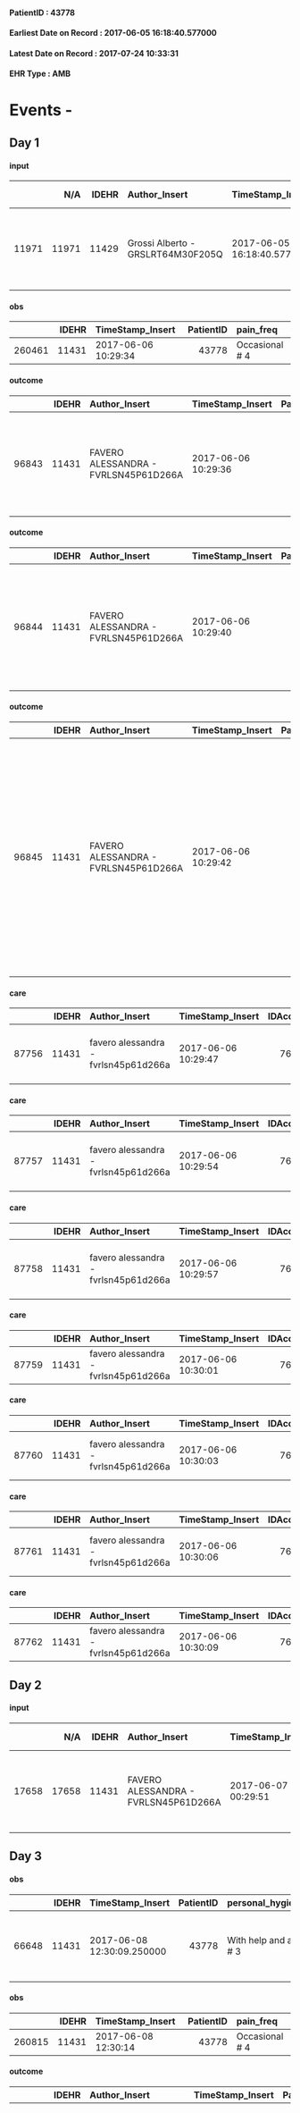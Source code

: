 
#### PatientID : 43778
#### Earliest Date on Record : 2017-06-05 16:18:40.577000
#### Latest Date on Record : 2017-07-24 10:33:31
#### EHR Type : AMB

# Events - 

## Day 1

#### input
|       |    N/A |   IDEHR | Author_Insert                     | TimeStamp_Insert           | EHRType   |   PatientID |   IDDigitalSignDocument | persone_vicine   |   Unnamed: 0_x.1 |   IDANAMNESI_SOCIALE | Patient   | FamigliaAltro   | Paziente_T   | FamigliaAltro_T   |   Non_Rilevabile_x.1 | Note_Non_Rilevabile_x.1   | opt_Problemi   | Note_I                                   | chk_contr_sintomi   | opt_paziente_a   | opt_famiglia_a   | opt_adeguatezza   | ds_note_ad                                                                 | opt_paziente_solo   | opt_presente_assente   | Presenza_minori   | Caregiver_principale   | opt_capacita     | opt_risorse_ec   | ds_note_prio                                      | opt_paziente_ad   | opt_caregiver_ad   | opt_inv_civile   | Needs     | Domestic partnership    | Fragility                    |
|------:|-------:|--------:|:----------------------------------|:---------------------------|:----------|------------:|------------------------:|:-----------------|-----------------:|---------------------:|:----------|:----------------|:-------------|:------------------|---------------------:|:--------------------------|:---------------|:-----------------------------------------|:--------------------|:-----------------|:-----------------|:------------------|:---------------------------------------------------------------------------|:--------------------|:-----------------------|:------------------|:-----------------------|:-----------------|:-----------------|:--------------------------------------------------|:------------------|:-------------------|:-----------------|:----------|:------------------------|:-----------------------------|
| 11971 |  11971 |   11429 | Grossi Alberto - GRSLRT64M30F205Q | 2017-06-05 16:18:40.577000 | AMB       |       43778 |                  772984 | N/A              |             6315 |                 3976 | Si#1      | Si#1            | Si#1         | Si#1              |                    0 | NR                        | No#0           | Paziente segnalata come molto sofferente | controllo sintomi#0 | Congruenti#1     | Congruenti#1     | Si#1              | Vive con la figlia, la mgolie del nipote infermiera in Ucraina e il nipote | No#0                | Presente#1             | Si#1              | figlia Lyudmyla        | Incrementabile#1 | Da valutare#2    | Pz molto sofferente chiede di alleviare i sintomi | Totale#2          | Totale#2           | No#0             | Clinici#0 | Figli#2;Altri parenti#3 | sovraccarico assistenziale#4 |

#### obs
|        |   IDEHR | TimeStamp_Insert    |   PatientID | pain_freq      |
|-------:|--------:|:--------------------|------------:|:---------------|
| 260461 |   11431 | 2017-06-06 10:29:34 |       43778 | Occasional # 4 |

#### outcome
|       |   IDEHR | Author_Insert                        | TimeStamp_Insert    |   PatientID |   IDDigitalSignDocument |   IDPAI_VIDAS | opt_problem         |   opt_problem_num | opt_obiettivo                                                                            |   opt_obiettivo_num | opt_stato_problema   |   opt_stato_problema_num | opt_interventi                                                                                      |   opt_interventi_num |
|------:|--------:|:-------------------------------------|:--------------------|------------:|------------------------:|--------------:|:--------------------|------------------:|:-----------------------------------------------------------------------------------------|--------------------:|:---------------------|-------------------------:|:----------------------------------------------------------------------------------------------------|---------------------:|
| 96843 |   11431 | FAVERO ALESSANDRA - FVRLSN45P61D266A | 2017-06-06 10:29:36 |       43778 |                  773602 |         99083 | Spiritual Pain # 39 |                 4 | The patient will declare to experience less anxiety and more peace of mind interior # 90 |                   4 | Open Problem # 1     |                        1 | Implementation PAI - Guaranteeing privacy # 848; Counseling - Being active and non-judgmental # 849 |                    4 |

#### outcome
|       |   IDEHR | Author_Insert                        | TimeStamp_Insert    |   PatientID |   IDDigitalSignDocument |   IDPAI_VIDAS | opt_problem                                                            |   opt_problem_num | opt_obiettivo                                               |   opt_obiettivo_num | opt_stato_problema   |   opt_stato_problema_num | opt_interventi                                                                                                          |   opt_interventi_num |
|------:|--------:|:-------------------------------------|:--------------------|------------:|------------------------:|--------------:|:-----------------------------------------------------------------------|------------------:|:------------------------------------------------------------|--------------------:|:---------------------|-------------------------:|:------------------------------------------------------------------------------------------------------------------------|---------------------:|
| 96844 |   11431 | FAVERO ALESSANDRA - FVRLSN45P61D266A | 2017-06-06 10:29:40 |       43778 |                  773603 |         99084 | Alteration of comfort associated with chronic pain and / or acute # 29 |                 2 | The patient riferir√ † ¬ † a satisfactory pain control # 56 |                   1 | Open Problem # 1     |                        1 | Counseling - Sharing with the caregiver the therapeutic path # 445; Implementing the PAI - Therapeutic adjustment # 441 |                    2 |

#### outcome
|       |   IDEHR | Author_Insert                        | TimeStamp_Insert    |   PatientID |   IDDigitalSignDocument |   IDPAI_VIDAS | opt_problem          |   opt_problem_num | opt_obiettivo                                       |   opt_obiettivo_num | opt_stato_problema   |   opt_stato_problema_num | opt_interventi                                                                                                                                                                                                                                         |   opt_interventi_num |
|------:|--------:|:-------------------------------------|:--------------------|------------:|------------------------:|--------------:|:---------------------|------------------:|:----------------------------------------------------|--------------------:|:---------------------|-------------------------:|:-------------------------------------------------------------------------------------------------------------------------------------------------------------------------------------------------------------------------------------------------------|---------------------:|
| 96845 |   11431 | FAVERO ALESSANDRA - FVRLSN45P61D266A | 2017-06-06 10:29:42 |       43778 |                  773604 |         99085 | Alteration hive # 33 |                 4 | The patient scaricher√ † ¬ † once every 3 days # 70 |                   4 | Open Problem # 1     |                        1 | PAI Implementation - Increase hydration orally # 576; PAI Implementation - properly administer the drugs as prescription # 578; PAI Implementation - To evaluate the efficacy of drug delivery # 579; PAI Implementation - therapeutic upgrading # 577 |                    4 |

#### care
|       |   IDEHR | Author_Insert                        | TimeStamp_Insert    |   IDAccess | EHRType   |   PatientID |   IDTERAPIE_OUTPAT_VIDAS | ds_dose   | opt_via_di_somm   | ds_ora   | dt_data_inizio      |   opt_pregressa |   opt_somm_terapia |   opt_estemporanea |   opt_termina |   opt_somm_in_pompa | opt_farmaco                                           |
|------:|--------:|:-------------------------------------|:--------------------|-----------:|:----------|------------:|-------------------------:|:----------|:------------------|:---------|:--------------------|----------------:|-------------------:|-------------------:|--------------:|--------------------:|:------------------------------------------------------|
| 87756 |   11431 | favero alessandra - fvrlsn45p61d266a | 2017-06-06 10:29:47 |      76972 | amb       |       43778 |                    65387 | 1 tablet  | oral # 0 = 0      | 20 # 20  | 2017-06-06 00:00:00 |               0 |                  0 |                  0 |             0 |                   0 | levofloxacin (500 mg tablets levofloxacin rev) # 1519 |

#### care
|       |   IDEHR | Author_Insert                        | TimeStamp_Insert    |   IDAccess | EHRType   |   PatientID |   IDTERAPIE_OUTPAT_VIDAS | ds_dose   | opt_via_di_somm   | ds_ora                   | dt_data_inizio      |   opt_pregressa |   opt_somm_terapia |   opt_estemporanea |   opt_termina |   opt_somm_in_pompa | opt_farmaco                                            |
|------:|--------:|:-------------------------------------|:--------------------|-----------:|:----------|------------:|-------------------------:|:----------|:------------------|:-------------------------|:--------------------|----------------:|-------------------:|-------------------:|--------------:|--------------------:|:-------------------------------------------------------|
| 87757 |   11431 | favero alessandra - fvrlsn45p61d266a | 2017-06-06 10:29:54 |      76972 | amb       |       43778 |                    65388 | 1 cpt     | oral # 0 = 0      | 08 # 8; 13 # 13; 20 # 20 | 2017-06-06 00:00:00 |               0 |                  0 |                  0 |             0 |                   0 | metoclopramide hydrochloride (10 mg plasil cpr) # 1000 |

#### care
|       |   IDEHR | Author_Insert                        | TimeStamp_Insert    |   IDAccess | EHRType   |   PatientID |   IDTERAPIE_OUTPAT_VIDAS | ds_dose   | opt_via_di_somm   | ds_ora       | dt_data_inizio      |   opt_pregressa |   opt_somm_terapia |   opt_estemporanea |   opt_termina |   opt_somm_in_pompa | opt_farmaco                                                         | Note_al_bisogno   |
|------:|--------:|:-------------------------------------|:--------------------|-----------:|:----------|------------:|-------------------------:|:----------|:------------------|:-------------|:--------------------|----------------:|-------------------:|-------------------:|--------------:|--------------------:|:--------------------------------------------------------------------|:------------------|
| 87758 |   11431 | favero alessandra - fvrlsn45p61d266a | 2017-06-06 10:29:57 |      76972 | amb       |       43778 |                    65389 | 1 tablet  | oral # 0 = 0      | at need # 24 | 2017-06-06 00:00:00 |               0 |                  0 |                  0 |             0 |                   0 | oxycodone / acetaminophen (depalgos 10 + 325 mg tablets rev) # 1626 | if pain           |

#### care
|       |   IDEHR | Author_Insert                        | TimeStamp_Insert    |   IDAccess | EHRType   |   PatientID |   IDTERAPIE_OUTPAT_VIDAS | ds_dose   | opt_via_di_somm   | ds_ora   | dt_data_inizio      |   opt_pregressa |   opt_somm_terapia |   opt_estemporanea |   opt_termina |   opt_somm_in_pompa | opt_farmaco                          |
|------:|--------:|:-------------------------------------|:--------------------|-----------:|:----------|------------:|-------------------------:|:----------|:------------------|:---------|:--------------------|----------------:|-------------------:|-------------------:|--------------:|--------------------:|:-------------------------------------|
| 87759 |   11431 | favero alessandra - fvrlsn45p61d266a | 2017-06-06 10:30:01 |      76972 | amb       |       43778 |                    65390 | 1 tablet  | oral # 0 = 0      | 08 # 8   | 2017-05-06 00:00:00 |               0 |                  0 |                  0 |             0 |                   0 | esomeprazole (40 mg lucen cps) # 987 |

#### care
|       |   IDEHR | Author_Insert                        | TimeStamp_Insert    |   IDAccess | EHRType   |   PatientID |   IDTERAPIE_OUTPAT_VIDAS | ds_dose   | opt_via_di_somm   | ds_ora   | dt_data_inizio      |   opt_pregressa |   opt_somm_terapia |   opt_estemporanea |   opt_termina |   opt_somm_in_pompa | opt_farmaco                                   |
|------:|--------:|:-------------------------------------|:--------------------|-----------:|:----------|------------:|-------------------------:|:----------|:------------------|:---------|:--------------------|----------------:|-------------------:|-------------------:|--------------:|--------------------:|:----------------------------------------------|
| 87760 |   11431 | favero alessandra - fvrlsn45p61d266a | 2017-06-06 10:30:03 |      76972 | amb       |       43778 |                    65391 | 1 tablet  | oral # 0 = 0      | 08 # 8   | 2017-06-06 00:00:00 |               0 |                  0 |                  0 |             0 |                   0 | prednisone (deltacortene 5 mg tablets) # 1450 |

#### care
|       |   IDEHR | Author_Insert                        | TimeStamp_Insert    |   IDAccess | EHRType   |   PatientID |   IDTERAPIE_OUTPAT_VIDAS | ds_dose   | opt_via_di_somm     | ds_ora       | dt_data_inizio      | ds_note_y      |   opt_pregressa |   opt_somm_terapia |   opt_estemporanea |   opt_termina |   opt_somm_in_pompa | opt_farmaco                                       |
|------:|--------:|:-------------------------------------|:--------------------|-----------:|:----------|------------:|-------------------------:|:----------|:--------------------|:-------------|:--------------------|:---------------|----------------:|-------------------:|-------------------:|--------------:|--------------------:|:--------------------------------------------------|
| 87761 |   11431 | favero alessandra - fvrlsn45p61d266a | 2017-06-06 10:30:06 |      76972 | amb       |       43778 |                    65392 | 2 patch   | transdermal # 4 = 4 | other # 2476 | 2017-05-06 00:00:00 | every 72 hours |               0 |                  0 |                  0 |             0 |                   0 | buprenorphine (transtec tts 35 mcg / hour) # 1682 |

#### care
|       |   IDEHR | Author_Insert                        | TimeStamp_Insert    |   IDAccess | EHRType   |   PatientID |   IDTERAPIE_OUTPAT_VIDAS | ds_altro_farmaco   | ds_dose      | opt_via_di_somm   | ds_ora       | dt_data_inizio      | ds_note_y   |   opt_pregressa |   opt_somm_terapia |   opt_estemporanea |   opt_termina |   opt_somm_in_pompa | opt_farmaco              |
|------:|--------:|:-------------------------------------|:--------------------|-----------:|:----------|------------:|-------------------------:|:-------------------|:-------------|:------------------|:-------------|:--------------------|:------------|----------------:|-------------------:|-------------------:|--------------:|--------------------:|:-------------------------|
| 87762 |   11431 | favero alessandra - fvrlsn45p61d266a | 2017-06-06 10:30:09 |      76972 | amb       |       43778 |                    65393 | levotuss           | 1 tablespoon | oral # 0 = 0      | at need # 24 | 2017-06-06 00:00:00 | if cough    |               0 |                  0 |                  0 |             0 |                   0 | other (see notes) # 2004 |


## Day 2

#### input
|       |    N/A |   IDEHR | Author_Insert                        | TimeStamp_Insert    |   IDAccess | EHRType   |   PatientID |   IDDigitalSignDocument | persone_vicine   |   Unnamed: 0_y.1 |   IDDIAGNOSI_ICD |   Non_Rilevabile_y.1 | Note_Non_Rilevabile_y.1   | I_ICD                                                               | II_ICD                                           | III_ICD                                                      | IV_ICD                                                     | V_ICD                                               | I_Anno   | II_Anno   | III_Anno   | IV_Anno   | They go   |
|------:|-------:|--------:|:-------------------------------------|:--------------------|-----------:|:----------|------------:|------------------------:|:-----------------|-----------------:|-----------------:|---------------------:|:--------------------------|:--------------------------------------------------------------------|:-------------------------------------------------|:-------------------------------------------------------------|:-----------------------------------------------------------|:----------------------------------------------------|:---------|:----------|:-----------|:----------|:----------|
| 17658 |  17658 |   11431 | FAVERO ALESSANDRA - FVRLSN45P61D266A | 2017-06-07 00:29:51 |      77090 | AMB       |       43778 |                  774688 | N/A              |             3219 |             3219 |                    0 | NR                        | 1628 - Tumori maligni di altre parti dei bronchi o dei polmoni#2068 | 1970 - Tumori maligni secondari del polmone#2148 | 1985 - Tumori maligni secondari di osso e midollo osseo#2162 | 3383 - Dolore correlato a neoplasia (acuto) (cronico)#2785 | 4019 - Ipertensione essenziale non specificata#2334 | 2016#56  | 2016#56   | 2017#57    | 2017#57   | 2000#40   |


## Day 3

#### obs
|       |   IDEHR | TimeStamp_Insert           |   PatientID | personal_hygiene       | urine_elimination      | mobility               | speech            | cough                    | nausea         | active_diuresis     | asthenia   | dyspnoea        | motor_performance                                                                                | mood                                                                             | diet     | cognitive_state   | feces_elimination      | consumption_help       |
|------:|--------:|:---------------------------|------------:|:-----------------------|:-----------------------|:-----------------------|:------------------|:-------------------------|:---------------|:--------------------|:-----------|:----------------|:-------------------------------------------------------------------------------------------------|:---------------------------------------------------------------------------------|:---------|:------------------|:-----------------------|:-----------------------|
| 66648 |   11431 | 2017-06-08 12:30:09.250000 |       43778 | With help and aids # 3 | With help and aids # 3 | With help and aids # 3 | fluent speech # 0 | effective production # 1 | Occasional # 0 | active diuresis # 0 | light # 0  | mild strain # 1 | 40% - Patient incapacitated, it requires continuous care, bedridden for pi√π 50% of the day # 04 | chiusura in se stesso#01;delusione#02;paura#08;senso d'impotenza#10;tristezza#11 | Soft # 1 | Polished # 2      | With help and aids # 3 | with help and aids # 3 |

#### obs
|        |   IDEHR | TimeStamp_Insert    |   PatientID | pain_freq      |
|-------:|--------:|:--------------------|------------:|:---------------|
| 260815 |   11431 | 2017-06-08 12:30:14 |       43778 | Occasional # 4 |

#### outcome
|       |   IDEHR | Author_Insert                          | TimeStamp_Insert    |   PatientID |   IDDigitalSignDocument |   IDPAI_VIDAS | opt_problem          |   opt_problem_num | opt_obiettivo                                       |   opt_obiettivo_num | opt_stato_problema   |   opt_stato_problema_num | opt_interventi                                                                                                                                                                                                                                         |   opt_interventi_num |
|------:|--------:|:---------------------------------------|:--------------------|------------:|------------------------:|--------------:|:---------------------|------------------:|:----------------------------------------------------|--------------------:|:---------------------|-------------------------:|:-------------------------------------------------------------------------------------------------------------------------------------------------------------------------------------------------------------------------------------------------------|---------------------:|
| 97267 |   11431 | Fragale Nicolasillo - FRGNLN72M16M208I | 2017-06-08 12:30:18 |       43778 |                  776045 |         99507 | Alteration hive # 33 |                 4 | The patient scaricher√ † ¬ † once every 3 days # 70 |                   4 | Open Problem # 1     |                        1 | PAI Implementation - Increase hydration orally # 576; PAI Implementation - properly administer the drugs as prescription # 578; PAI Implementation - To evaluate the efficacy of drug delivery # 579; PAI Implementation - therapeutic upgrading # 577 |                    4 |

#### obs
|       |   IDEHR | TimeStamp_Insert           |   PatientID | opt_hypotrophy   | asthenia     | dyspnoea                      | body_temp    | agitation_behavior_freq   | mood                                    | cognitive_state   |
|------:|--------:|:---------------------------|------------:|:-----------------|:-------------|:------------------------------|:-------------|:--------------------------|:----------------------------------------|:------------------|
| 21493 |   11431 | 2017-06-08 12:42:57.283000 |       43778 | Hypotrophy # 0   | Moderate # 2 | applicant moderate effort # 7 | Apyrexia # 0 | quiet # 0                 | disappointing # 02; # 03 demoralization | Polished # 2      |

#### care
|       |   IDEHR | Author_Insert                        | TimeStamp_Insert    |   IDAccess | EHRType   |   PatientID |   IDTERAPIE_OUTPAT_VIDAS | ds_altro_farmaco   | ds_dose   | opt_via_di_somm   | ds_ora   | dt_data_inizio      |   opt_pregressa |   opt_somm_terapia |   opt_estemporanea |   opt_termina |   opt_somm_in_pompa | opt_farmaco              |
|------:|--------:|:-------------------------------------|:--------------------|-----------:|:----------|------------:|-------------------------:|:-------------------|:----------|:------------------|:---------|:--------------------|----------------:|-------------------:|-------------------:|--------------:|--------------------:|:-------------------------|
| 87951 |   11431 | favero alessandra - fvrlsn45p61d266a | 2017-06-08 12:43:02 |      77228 | amb       |       43778 |                    65582 | seki               | 30gtt     | oral # 0 = 0      | 23 # 23  | 2017-06-08 00:00:00 |               0 |                  0 |                  0 |             0 |                   0 | other (see notes) # 2004 |

#### care
|       |   IDEHR | Author_Insert                        | TimeStamp_Insert    |   IDAccess | EHRType   |   PatientID |   IDTERAPIE_OUTPAT_VIDAS | ds_dose   | opt_via_di_somm   | ds_ora   | dt_data_inizio      |   opt_pregressa |   opt_somm_terapia |   opt_estemporanea |   opt_termina |   opt_somm_in_pompa | opt_farmaco                                   |
|------:|--------:|:-------------------------------------|:--------------------|-----------:|:----------|------------:|-------------------------:|:----------|:------------------|:---------|:--------------------|----------------:|-------------------:|-------------------:|--------------:|--------------------:|:----------------------------------------------|
| 87952 |   11431 | favero alessandra - fvrlsn45p61d266a | 2017-06-08 12:43:04 |      77228 | amb       |       43778 |                    65583 | 1 tablet  | oral # 0 = 0      | 08 # 8   | 2017-06-06 00:00:00 |               0 |                  0 |                  0 |             0 |                   0 | prednisone (deltacortene 5 mg tablets) # 1450 |

#### care
|       |   IDEHR | Author_Insert                        | TimeStamp_Insert    |   IDAccess | EHRType   |   PatientID |   IDTERAPIE_OUTPAT_VIDAS | ds_altro_farmaco   | ds_dose    | opt_via_di_somm   | ds_ora   | dt_data_inizio      |   opt_pregressa |   opt_somm_terapia |   opt_estemporanea |   opt_termina |   opt_somm_in_pompa | opt_farmaco              |
|------:|--------:|:-------------------------------------|:--------------------|-----------:|:----------|------------:|-------------------------:|:-------------------|:-----------|:------------------|:---------|:--------------------|----------------:|-------------------:|-------------------:|--------------:|--------------------:|:-------------------------|
| 87953 |   11431 | favero alessandra - fvrlsn45p61d266a | 2017-06-08 12:43:06 |      77228 | amb       |       43778 |                    65584 | psilogel           | 1 envelope | oral # 0 = 0      | 09 # 9   | 2017-06-08 00:00:00 |               0 |                  0 |                  0 |             0 |                   0 | other (see notes) # 2004 |

#### care
|       |   IDEHR | Author_Insert                        | TimeStamp_Insert    |   IDAccess | EHRType   |   PatientID |   IDTERAPIE_OUTPAT_VIDAS | ds_altro_farmaco   | ds_dose   | opt_via_di_somm   | ds_ora          | dt_data_inizio      |   opt_pregressa |   opt_somm_terapia |   opt_estemporanea |   opt_termina |   opt_somm_in_pompa | opt_farmaco              |
|------:|--------:|:-------------------------------------|:--------------------|-----------:|:----------|------------:|-------------------------:|:-------------------|:----------|:------------------|:----------------|:--------------------|----------------:|-------------------:|-------------------:|--------------:|--------------------:|:-------------------------|
| 87954 |   11431 | favero alessandra - fvrlsn45p61d266a | 2017-06-08 12:43:09 |      77228 | amb       |       43778 |                    65585 | seki               | 15 gtt    | oral # 0 = 0      | 08 # 8; 16 # 16 | 2017-06-08 00:00:00 |               0 |                  0 |                  0 |             0 |                   0 | other (see notes) # 2004 |


## Day 4

#### care
|       |   IDEHR | Author_Insert                       | TimeStamp_Insert    | EHRType   |   PatientID |   IDGESTIONE_AUSILI |   opt_annulla_consegna | dt_Ric_consegna     | opt_ausilio                    |
|------:|--------:|:------------------------------------|:--------------------|:----------|------------:|--------------------:|-----------------------:|:--------------------|:-------------------------------|
| 22122 |   11429 | chiara tagliabue - tglchr84h50f704h | 2017-06-08 17:59:12 | amb       |       43778 |               22083 |                      0 | 2017-06-08 00:00:00 | decubitus cushion silicone # 9 |

#### care
|       |   IDEHR | Author_Insert                       | TimeStamp_Insert    | EHRType   |   PatientID |   IDGESTIONE_AUSILI |   opt_annulla_consegna | dt_Ric_consegna     | opt_ausilio                                     |
|------:|--------:|:------------------------------------|:--------------------|:----------|------------:|--------------------:|-----------------------:|:--------------------|:------------------------------------------------|
| 22123 |   11429 | chiara tagliabue - tglchr84h50f704h | 2017-06-08 17:59:24 | amb       |       43778 |               22084 |                      0 | 2017-06-08 00:00:00 | electronic articulated bed with side rails # 14 |

#### care
|       |   IDEHR | Author_Insert                       | TimeStamp_Insert    | EHRType   |   PatientID |   IDGESTIONE_AUSILI |   opt_annulla_consegna | dt_Ric_consegna     | opt_ausilio                    |
|------:|--------:|:------------------------------------|:--------------------|:----------|------------:|--------------------:|-----------------------:|:--------------------|:-------------------------------|
| 22124 |   11429 | chiara tagliabue - tglchr84h50f704h | 2017-06-08 17:59:38 | amb       |       43778 |               22085 |                      0 | 2017-06-08 00:00:00 | folding wheelchair outdoor # 3 |

#### care
|       |   IDEHR | Author_Insert                       | TimeStamp_Insert    | EHRType   |   PatientID |   IDGESTIONE_AUSILI |   opt_annulla_consegna | ds_note_x                                                                                 | dt_Ric_consegna     | opt_ausilio           |
|------:|--------:|:------------------------------------|:--------------------|:----------|------------:|--------------------:|-----------------------:|:------------------------------------------------------------------------------------------|:--------------------|:----------------------|
| 22125 |   11429 | chiara tagliabue - tglchr84h50f704h | 2017-06-08 18:08:54 | amb       |       43778 |               22086 |                      0 | bath measures: tot 72.5 cm width, internal width 60 cm, a 5 cm edge, the other edge 7 cm. | 2017-06-08 00:00:00 | swivel seat bath # 22 |

#### care
|       |   IDEHR | Author_Insert                        | TimeStamp_Insert    | EHRType   |   PatientID |   IDGESTIONE_AUSILI |   ds_ncons |   opt_annulla_consegna | ds_note_x                                                                                 | dt_Ric_consegna     | dt_ric_cons_forn    | opt_ausilio           |
|------:|--------:|:-------------------------------------|:--------------------|:----------|------------:|--------------------:|-----------:|-----------------------:|:------------------------------------------------------------------------------------------|:--------------------|:--------------------|:----------------------|
| 22133 |   11429 | belloni valentina - bllvnt77r67f205x | 2017-06-09 13:05:50 | amb       |       43778 |               22094 |      30696 |                      0 | bath measures: tot 72.5 cm width, internal width 60 cm, a 5 cm edge, the other edge 7 cm. | 2017-06-08 00:00:00 | 2017-06-09 00:00:00 | swivel seat bath # 22 |

#### care
|       |   IDEHR | Author_Insert                        | TimeStamp_Insert    | EHRType   |   PatientID |   IDGESTIONE_AUSILI |   ds_ncons |   opt_annulla_consegna | dt_Ric_consegna     | dt_ric_cons_forn    | opt_ausilio                    |
|------:|--------:|:-------------------------------------|:--------------------|:----------|------------:|--------------------:|-----------:|-----------------------:|:--------------------|:--------------------|:-------------------------------|
| 22134 |   11429 | belloni valentina - bllvnt77r67f205x | 2017-06-09 13:05:59 | amb       |       43778 |               22095 |      30696 |                      0 | 2017-06-08 00:00:00 | 2017-06-09 00:00:00 | folding wheelchair outdoor # 3 |

#### care
|       |   IDEHR | Author_Insert                        | TimeStamp_Insert    | EHRType   |   PatientID |   IDGESTIONE_AUSILI |   ds_ncons |   opt_annulla_consegna | dt_Ric_consegna     | dt_ric_cons_forn    | opt_ausilio                                     |
|------:|--------:|:-------------------------------------|:--------------------|:----------|------------:|--------------------:|-----------:|-----------------------:|:--------------------|:--------------------|:------------------------------------------------|
| 22135 |   11429 | belloni valentina - bllvnt77r67f205x | 2017-06-09 13:06:12 | amb       |       43778 |               22096 |      30696 |                      0 | 2017-06-08 00:00:00 | 2017-06-09 00:00:00 | electronic articulated bed with side rails # 14 |

#### care
|       |   IDEHR | Author_Insert                        | TimeStamp_Insert    | EHRType   |   PatientID |   IDGESTIONE_AUSILI |   ds_ncons |   opt_annulla_consegna | dt_Ric_consegna     | dt_ric_cons_forn    | opt_ausilio                    |
|------:|--------:|:-------------------------------------|:--------------------|:----------|------------:|--------------------:|-----------:|-----------------------:|:--------------------|:--------------------|:-------------------------------|
| 22140 |   11429 | belloni valentina - bllvnt77r67f205x | 2017-06-09 15:03:50 | amb       |       43778 |               22101 |      30696 |                      0 | 2017-06-08 00:00:00 | 2017-06-09 00:00:00 | decubitus cushion silicone # 9 |


## Day 7

#### obs
|       |   IDEHR | TimeStamp_Insert           |   PatientID | personal_hygiene       | urine_elimination      | mobility               | speech            | cough                      | nausea         | active_diuresis     | asthenia   | dyspnoea        | motor_performance                                                                                | mood                                                                             | diet     | cognitive_state   | feces_elimination      | consumption_help       |
|------:|--------:|:---------------------------|------------:|:-----------------------|:-----------------------|:-----------------------|:------------------|:---------------------------|:---------------|:--------------------|:-----------|:----------------|:-------------------------------------------------------------------------------------------------|:---------------------------------------------------------------------------------|:---------|:------------------|:-----------------------|:-----------------------|
| 66797 |   11431 | 2017-06-12 10:09:36.817000 |       43778 | With help and aids # 3 | With help and aids # 3 | With help and aids # 3 | fluent speech # 0 | ineffective productive # 2 | Occasional # 0 | active diuresis # 0 | light # 0  | mild strain # 1 | 40% - Patient incapacitated, it requires continuous care, bedridden for pi√π 50% of the day # 04 | chiusura in se stesso#01;delusione#02;paura#08;senso d'impotenza#10;tristezza#11 | Soft # 1 | Polished # 2      | With help and aids # 3 | with help and aids # 3 |

#### obs
|        |   IDEHR | TimeStamp_Insert    |   PatientID | pain_freq      |
|-------:|--------:|:--------------------|------------:|:---------------|
| 261254 |   11431 | 2017-06-12 10:09:39 |       43778 | Occasional # 4 |

#### care
|       |   IDEHR | Author_Insert                       | TimeStamp_Insert    | EHRType   |   PatientID |   IDGESTIONE_AUSILI |   opt_annulla_consegna | dt_Ric_consegna     | opt_ausilio                             |
|------:|--------:|:------------------------------------|:--------------------|:----------|------------:|--------------------:|-----------------------:|:--------------------|:----------------------------------------|
| 22154 |   11429 | giuseppe fiorani - frngpp59b05f205c | 2017-06-12 10:24:27 | amb       |       43778 |               22115 |                      0 | 2017-06-12 00:00:00 | antid air mattress with compressor # 16 |

#### care
|       |   IDEHR | Author_Insert                           | TimeStamp_Insert    | EHRType   |   PatientID |   IDGESTIONE_AUSILI |   ds_ncons |   opt_annulla_consegna | dt_Ric_consegna     | dt_ric_cons_forn    | opt_ausilio                             |
|------:|--------:|:----------------------------------------|:--------------------|:----------|------------:|--------------------:|-----------:|-----------------------:|:--------------------|:--------------------|:----------------------------------------|
| 22169 |   11429 | martinoli massimo l. - mrtmsm69t31f205t | 2017-06-12 12:20:26 | amb       |       43778 |               22130 |      30705 |                      0 | 2017-06-12 00:00:00 | 2017-06-12 00:00:00 | antid air mattress with compressor # 16 |


## Day 9

#### obs
|       |   IDEHR | TimeStamp_Insert           |   PatientID | chk_eloquence     | asthenia   | dyspnoea                           | agitation_behavior_freq   | mood                | cognitive_state   |
|------:|--------:|:---------------------------|------------:|:------------------|:-----------|:-----------------------------------|:--------------------------|:--------------------|:------------------|
| 21660 |   11431 | 2017-06-13 17:00:48.473000 |       43778 | fluent speech # 0 | Severe # 3 | first episode, moderate effort 3 # | quiet # 0                 | demoralization # 03 | Polished # 2      |

#### obs
|        |   IDEHR | TimeStamp_Insert    |   PatientID | pain_freq                      |
|-------:|--------:|:--------------------|------------:|:-------------------------------|
| 261511 |   11431 | 2017-06-13 17:00:51 |       43778 | Continuous # 0; Occasional # 4 |

#### care
|       |   IDEHR | Author_Insert                        | TimeStamp_Insert    |   IDAccess | EHRType   |   PatientID |   IDTERAPIE_OUTPAT_VIDAS | ds_dose   | opt_via_di_somm   | ds_ora       | dt_data_inizio      |   opt_pregressa |   opt_somm_terapia |   opt_estemporanea |   opt_termina |   opt_somm_in_pompa | opt_farmaco                                           | Note_al_bisogno   |
|------:|--------:|:-------------------------------------|:--------------------|-----------:|:----------|------------:|-------------------------:|:----------|:------------------|:-------------|:--------------------|----------------:|-------------------:|-------------------:|--------------:|--------------------:|:------------------------------------------------------|:------------------|
| 88384 |   11431 | favero alessandra - fvrlsn45p61d266a | 2017-06-13 17:00:54 |      77725 | amb       |       43778 |                    66017 | 1 fl      | oral # 0 = 0      | at need # 24 | 2017-06-13 00:00:00 |               0 |                  0 |                  0 |             0 |                   0 | morphine sulfate (10 mg oramorph 5 ml flac os) # 1604 | if pain           |

#### care
|       |   IDEHR | Author_Insert                        | TimeStamp_Insert    |   IDAccess | EHRType   |   PatientID |   IDTERAPIE_OUTPAT_VIDAS | ds_dose   | opt_via_di_somm     | ds_ora       | dt_data_inizio      | ds_note_y    |   opt_pregressa |   opt_somm_terapia |   opt_estemporanea |   opt_termina |   opt_somm_in_pompa | opt_farmaco                                       |
|------:|--------:|:-------------------------------------|:--------------------|-----------:|:----------|------------:|-------------------------:|:----------|:--------------------|:-------------|:--------------------|:-------------|----------------:|-------------------:|-------------------:|--------------:|--------------------:|:--------------------------------------------------|
| 88385 |   11431 | favero alessandra - fvrlsn45p61d266a | 2017-06-13 17:00:56 |      77725 | amb       |       43778 |                    66018 | 1 patch   | transdermal # 4 = 4 | other # 2476 | 2017-06-13 00:00:00 | every 3 days |               0 |                  0 |                  0 |             0 |                   0 | buprenorphine (transtec tts 35 mcg / hour) # 1682 |


## Day 11

#### obs
|       |   IDEHR | TimeStamp_Insert           |   PatientID | personal_hygiene       | urine_elimination      | mobility               | speech            | nausea         | active_diuresis     | asthenia   | dyspnoea        | motor_performance                                                                                | mood                                                                | diet     | cognitive_state   | feces_elimination      | consumption_help       |
|------:|--------:|:---------------------------|------------:|:-----------------------|:-----------------------|:-----------------------|:------------------|:---------------|:--------------------|:-----------|:----------------|:-------------------------------------------------------------------------------------------------|:--------------------------------------------------------------------|:---------|:------------------|:-----------------------|:-----------------------|
| 66968 |   11431 | 2017-06-15 16:27:30.143000 |       43778 | With help and aids # 3 | With help and aids # 3 | With help and aids # 3 | fluent speech # 0 | Occasional # 0 | active diuresis # 0 | light # 0  | mild strain # 1 | 40% - Patient incapacitated, it requires continuous care, bedridden for pi√π 50% of the day # 04 | chiusura in se stesso#01;delusione#02;paura#08;senso d'impotenza#10 | Soft # 1 | Polished # 2      | With help and aids # 3 | with help and aids # 3 |

#### obs
|        |   IDEHR | TimeStamp_Insert    |   PatientID | pain_freq                      |
|-------:|--------:|:--------------------|------------:|:-------------------------------|
| 261815 |   11431 | 2017-06-15 16:27:34 |       43778 | Continuous # 0; Occasional # 4 |

#### obs
|       |   IDEHR | TimeStamp_Insert           |   PatientID | opt_anxiety   | anorexia     | asthenia     | dyspnoea   | body_temp    | agitation_behavior_freq   | mood         | cognitive_state   |
|------:|--------:|:---------------------------|------------:|:--------------|:-------------|:-------------|:-----------|:-------------|:--------------------------|:-------------|:------------------|
| 21774 |   11431 | 2017-06-16 15:30:21.973000 |       43778 | Anxiety # 0   | Anorexia # 0 | Moderate # 2 | No # 0     | Apyrexia # 0 | quiet # 0                 | sadness # 11 | Polished # 2      |

#### obs
|        |   IDEHR | TimeStamp_Insert    |   PatientID | pain_freq                      |
|-------:|--------:|:--------------------|------------:|:-------------------------------|
| 261942 |   11431 | 2017-06-16 15:30:27 |       43778 | Continuous # 0; Occasional # 4 |

#### care
|       |   IDEHR | Author_Insert                        | TimeStamp_Insert    |   IDAccess | EHRType   |   PatientID |   IDTERAPIE_OUTPAT_VIDAS | ds_dose   | opt_via_di_somm   | ds_ora   | dt_data_inizio      |   opt_pregressa |   opt_somm_terapia |   opt_estemporanea |   opt_termina |   opt_somm_in_pompa | opt_farmaco                                   |
|------:|--------:|:-------------------------------------|:--------------------|-----------:|:----------|------------:|-------------------------:|:----------|:------------------|:---------|:--------------------|----------------:|-------------------:|-------------------:|--------------:|--------------------:|:----------------------------------------------|
| 88825 |   11431 | favero alessandra - fvrlsn45p61d266a | 2017-06-16 15:30:29 |      78083 | amb       |       43778 |                    66458 | 1 tablet  | oral # 0 = 0      | 08 # 8   | 2017-06-06 00:00:00 |               0 |                  0 |                  0 |             1 |                   0 | prednisone (deltacortene 5 mg tablets) # 1450 |

#### care
|       |   IDEHR | Author_Insert                        | TimeStamp_Insert    |   IDAccess | EHRType   |   PatientID |   IDTERAPIE_OUTPAT_VIDAS | ds_dose   | opt_via_di_somm   | ds_ora   | dt_data_inizio      |   opt_pregressa |   opt_somm_terapia |   opt_estemporanea |   opt_termina |   opt_somm_in_pompa | opt_farmaco                                     |
|------:|--------:|:-------------------------------------|:--------------------|-----------:|:----------|------------:|-------------------------:|:----------|:------------------|:---------|:--------------------|----------------:|-------------------:|-------------------:|--------------:|--------------------:|:------------------------------------------------|
| 88826 |   11431 | favero alessandra - fvrlsn45p61d266a | 2017-06-16 15:30:32 |      78083 | amb       |       43778 |                    66459 | 32 gtt    | oral # 0 = 0      | 09 # 9   | 2017-06-16 00:00:00 |               0 |                  0 |                  0 |             0 |                   0 | dexamethasone (0.2% soldesam os gtt gtt) # 1446 |


## Day 14

#### obs
|       |   IDEHR | TimeStamp_Insert           |   PatientID | personal_hygiene       | urine_elimination      | mobility               | speech            | nausea         | active_diuresis     | asthenia   | dyspnoea        | motor_performance                                                                                | mood                               | diet     | cognitive_state   | feces_elimination      | consumption_help       |
|------:|--------:|:---------------------------|------------:|:-----------------------|:-----------------------|:-----------------------|:------------------|:---------------|:--------------------|:-----------|:----------------|:-------------------------------------------------------------------------------------------------|:-----------------------------------|:---------|:------------------|:-----------------------|:-----------------------|
| 67113 |   11431 | 2017-06-19 13:32:53.880000 |       43778 | With help and aids # 3 | With help and aids # 3 | With help and aids # 3 | fluent speech # 0 | Occasional # 0 | active diuresis # 0 | light # 0  | mild strain # 1 | 40% - Patient incapacitated, it requires continuous care, bedridden for pi√π 50% of the day # 04 | helplessness # 10; serenit√ † # 14 | Soft # 1 | Polished # 2      | With help and aids # 3 | with help and aids # 3 |

#### obs
|        |   IDEHR | TimeStamp_Insert    |   PatientID | pain_freq                      |
|-------:|--------:|:--------------------|------------:|:-------------------------------|
| 262235 |   11431 | 2017-06-19 13:32:58 |       43778 | Continuous # 0; Occasional # 4 |


## Day 16

#### obs
|       |   IDEHR | TimeStamp_Insert           |   PatientID | opt_hypotrophy   | opt_anxiety   | chk_eloquence     | asthenia     | dyspnoea   | body_temp    | agitation_behavior_freq   | mood         | cognitive_state   |
|------:|--------:|:---------------------------|------------:|:-----------------|:--------------|:------------------|:-------------|:-----------|:-------------|:--------------------------|:-------------|:------------------|
| 21907 |   11431 | 2017-06-20 18:19:37.810000 |       43778 | Hypotrophy # 0   | Anxiety # 0   | fluent speech # 0 | Moderate # 2 | No # 0     | Apyrexia # 0 | quiet # 0                 | sadness # 11 | Polished # 2      |

#### obs
|        |   IDEHR | TimeStamp_Insert    |   PatientID | pain_freq                      |
|-------:|--------:|:--------------------|------------:|:-------------------------------|
| 262480 |   11431 | 2017-06-20 18:19:41 |       43778 | Continuous # 0; Occasional # 4 |

#### care
|       |   IDEHR | Author_Insert                        | TimeStamp_Insert    |   IDAccess | EHRType   |   PatientID |   IDTERAPIE_OUTPAT_VIDAS | ds_dose   | opt_via_di_somm   | ds_ora   | dt_data_inizio      |   opt_pregressa |   opt_somm_terapia |   opt_estemporanea |   opt_termina |   opt_somm_in_pompa | opt_farmaco                                     |
|------:|--------:|:-------------------------------------|:--------------------|-----------:|:----------|------------:|-------------------------:|:----------|:------------------|:---------|:--------------------|----------------:|-------------------:|-------------------:|--------------:|--------------------:|:------------------------------------------------|
| 89185 |   11431 | favero alessandra - fvrlsn45p61d266a | 2017-06-20 18:19:43 |      78475 | amb       |       43778 |                    66818 | 48 gtt    | oral # 0 = 0      | 09 # 9   | 2017-06-16 00:00:00 |               0 |                  0 |                  0 |             0 |                   0 | dexamethasone (0.2% soldesam os gtt gtt) # 1446 |


## Day 18

#### obs
|       |   IDEHR | TimeStamp_Insert           |   PatientID | personal_hygiene       | urine_elimination      | mobility               | speech            | nausea         | active_diuresis     | asthenia   | dyspnoea        | motor_performance                                                                                | mood                               | diet     | cognitive_state   | feces_elimination      | consumption_help       |
|------:|--------:|:---------------------------|------------:|:-----------------------|:-----------------------|:-----------------------|:------------------|:---------------|:--------------------|:-----------|:----------------|:-------------------------------------------------------------------------------------------------|:-----------------------------------|:---------|:------------------|:-----------------------|:-----------------------|
| 67292 |   11431 | 2017-06-22 18:12:43.027000 |       43778 | With help and aids # 3 | With help and aids # 3 | With help and aids # 3 | fluent speech # 0 | Occasional # 0 | active diuresis # 0 | light # 0  | mild strain # 1 | 40% - Patient incapacitated, it requires continuous care, bedridden for pi√π 50% of the day # 04 | helplessness # 10; serenit√ † # 14 | Soft # 1 | Polished # 2      | With help and aids # 3 | with help and aids # 3 |


## Day 22

#### obs
|        |   IDEHR | TimeStamp_Insert    |   PatientID | pain_freq                      |
|-------:|--------:|:--------------------|------------:|:-------------------------------|
| 263213 |   11431 | 2017-06-26 16:39:17 |       43778 | Continuous # 0; Occasional # 4 |

#### obs
|       |   IDEHR | TimeStamp_Insert           |   PatientID | chk_eloquence   | asthenia   | dyspnoea   | body_temp    | agitation_behavior_freq   | mood         | cognitive_state   |
|------:|--------:|:---------------------------|------------:|:----------------|:-----------|:-----------|:-------------|:--------------------------|:-------------|:------------------|
| 22106 |   11431 | 2017-06-27 10:24:09.770000 |       43778 | dysarthria # 4  | Severe # 3 | No # 0     | Apyrexia # 0 | quiet # 0                 | sadness # 11 | Polished # 2      |

#### obs
|        |   IDEHR | TimeStamp_Insert    |   PatientID | pain_freq                      |
|-------:|--------:|:--------------------|------------:|:-------------------------------|
| 263278 |   11431 | 2017-06-27 10:24:16 |       43778 | Continuous # 0; Occasional # 4 |

#### care
|       |   IDEHR | Author_Insert                        | TimeStamp_Insert    |   IDAccess | EHRType   |   PatientID |   IDTERAPIE_OUTPAT_VIDAS | ds_altro_farmaco   | ds_dose                                | opt_via_di_somm    | ds_ora           | dt_data_inizio      |   opt_pregressa |   opt_somm_terapia |   opt_estemporanea |   opt_termina |   opt_somm_in_pompa | opt_farmaco              |
|------:|--------:|:-------------------------------------|:--------------------|-----------:|:----------|------------:|-------------------------:|:-------------------|:---------------------------------------|:-------------------|:-----------------|:--------------------|----------------:|-------------------:|-------------------:|--------------:|--------------------:|:-------------------------|
| 89715 |   11431 | favero alessandra - fvrlsn45p61d266a | 2017-06-27 10:24:18 |      79093 | amb       |       43778 |                    67349 | sedocal            | 1 cc sedocalcio + 2 cc distilled water | inhalation # 7 = 7 | 10 # 10; 18 # 18 | 2017-06-27 00:00:00 |               0 |                  0 |                  0 |             0 |                   0 | other (see notes) # 2004 |

#### care
|       |   IDEHR | Author_Insert                        | TimeStamp_Insert    |   IDAccess | EHRType   |   PatientID |   IDTERAPIE_OUTPAT_VIDAS | ds_dose   | opt_via_di_somm   | ds_ora   | dt_data_inizio      |   opt_pregressa |   opt_somm_terapia |   opt_estemporanea |   opt_termina |   opt_somm_in_pompa | opt_farmaco                          |
|------:|--------:|:-------------------------------------|:--------------------|-----------:|:----------|------------:|-------------------------:|:----------|:------------------|:---------|:--------------------|----------------:|-------------------:|-------------------:|--------------:|--------------------:|:-------------------------------------|
| 89716 |   11431 | favero alessandra - fvrlsn45p61d266a | 2017-06-27 10:24:21 |      79093 | amb       |       43778 |                    67350 | 1 tablet  | oral # 0 = 0      | 08 # 8   | 2017-05-06 00:00:00 |               0 |                  0 |                  0 |             1 |                   0 | esomeprazole (40 mg lucen cps) # 987 |

#### care
|       |   IDEHR | Author_Insert                        | TimeStamp_Insert    |   IDAccess | EHRType   |   PatientID |   IDTERAPIE_OUTPAT_VIDAS | ds_dose   | opt_via_di_somm   | ds_ora       | dt_data_inizio      |   opt_pregressa |   opt_somm_terapia |   opt_estemporanea |   opt_termina |   opt_somm_in_pompa | opt_farmaco                                            |
|------:|--------:|:-------------------------------------|:--------------------|-----------:|:----------|------------:|-------------------------:|:----------|:------------------|:-------------|:--------------------|----------------:|-------------------:|-------------------:|--------------:|--------------------:|:-------------------------------------------------------|
| 89717 |   11431 | favero alessandra - fvrlsn45p61d266a | 2017-06-27 10:24:24 |      79093 | amb       |       43778 |                    67351 | 1 cpt     | oral # 0 = 0      | at need # 24 | 2017-06-06 00:00:00 |               0 |                  0 |                  0 |             0 |                   0 | metoclopramide hydrochloride (10 mg plasil cpr) # 1000 |

#### care
|       |   IDEHR | Author_Insert                        | TimeStamp_Insert    |   IDAccess | EHRType   |   PatientID |   IDTERAPIE_OUTPAT_VIDAS | ds_dose   | opt_via_di_somm   | ds_ora   | dt_data_inizio      |   opt_pregressa |   opt_somm_terapia |   opt_estemporanea |   opt_termina |   opt_somm_in_pompa | opt_farmaco                                           |
|------:|--------:|:-------------------------------------|:--------------------|-----------:|:----------|------------:|-------------------------:|:----------|:------------------|:---------|:--------------------|----------------:|-------------------:|-------------------:|--------------:|--------------------:|:------------------------------------------------------|
| 89718 |   11431 | favero alessandra - fvrlsn45p61d266a | 2017-06-27 10:24:26 |      79093 | amb       |       43778 |                    67352 | 1 tablet  | oral # 0 = 0      | 20 # 20  | 2017-06-06 00:00:00 |               0 |                  0 |                  0 |             1 |                   0 | levofloxacin (500 mg tablets levofloxacin rev) # 1519 |

#### care
|       |   IDEHR | Author_Insert                        | TimeStamp_Insert    |   IDAccess | EHRType   |   PatientID |   IDTERAPIE_OUTPAT_VIDAS | ds_altro_farmaco   | ds_dose   | opt_via_di_somm   | ds_ora       | dt_data_inizio      |   opt_pregressa |   opt_somm_terapia |   opt_estemporanea |   opt_termina |   opt_somm_in_pompa | opt_farmaco              |
|------:|--------:|:-------------------------------------|:--------------------|-----------:|:----------|------------:|-------------------------:|:-------------------|:----------|:------------------|:-------------|:--------------------|----------------:|-------------------:|-------------------:|--------------:|--------------------:|:-------------------------|
| 89719 |   11431 | favero alessandra - fvrlsn45p61d266a | 2017-06-27 10:24:30 |      79093 | amb       |       43778 |                    67353 | seki               | 15 gtt    | oral # 0 = 0      | at need # 24 | 2017-06-08 00:00:00 |               0 |                  0 |                  0 |             0 |                   0 | other (see notes) # 2004 |

#### care
|       |   IDEHR | Author_Insert                        | TimeStamp_Insert    |   IDAccess | EHRType   |   PatientID |   IDTERAPIE_OUTPAT_VIDAS | ds_altro_farmaco   | ds_dose   | opt_via_di_somm   | ds_ora   | dt_data_inizio      |   opt_pregressa |   opt_somm_terapia |   opt_estemporanea |   opt_termina |   opt_somm_in_pompa | opt_farmaco              |
|------:|--------:|:-------------------------------------|:--------------------|-----------:|:----------|------------:|-------------------------:|:-------------------|:----------|:------------------|:---------|:--------------------|----------------:|-------------------:|-------------------:|--------------:|--------------------:|:-------------------------|
| 89720 |   11431 | favero alessandra - fvrlsn45p61d266a | 2017-06-27 10:24:34 |      79093 | amb       |       43778 |                    67354 | seki               | 30gtt     | oral # 0 = 0      | 23 # 23  | 2017-06-08 00:00:00 |               0 |                  0 |                  0 |             1 |                   0 | other (see notes) # 2004 |


## Day 25

#### obs
|       |   IDEHR | TimeStamp_Insert           |   PatientID | opt_hypotrophy   | chk_eloquence     | asthenia     | dyspnoea   | body_temp    | agitation_behavior_freq   | cognitive_state   |
|------:|--------:|:---------------------------|------------:|:-----------------|:------------------|:-------------|:-----------|:-------------|:--------------------------|:------------------|
| 22221 |   11431 | 2017-06-30 09:53:55.637000 |       43778 | Hypotrophy # 0   | fluent speech # 0 | Moderate # 2 | No # 0     | Apyrexia # 0 | quiet # 0                 | Polished # 2      |

#### obs
|        |   IDEHR | TimeStamp_Insert    |   PatientID | pain_freq                      |
|-------:|--------:|:--------------------|------------:|:-------------------------------|
| 263706 |   11431 | 2017-06-30 09:54:01 |       43778 | Continuous # 0; Occasional # 4 |

#### care
|       |   IDEHR | Author_Insert                        | TimeStamp_Insert    |   IDAccess | EHRType   |   PatientID |   IDTERAPIE_OUTPAT_VIDAS | ds_altro_farmaco   | ds_dose    | opt_via_di_somm   | ds_ora   | dt_data_inizio      |   opt_pregressa |   opt_somm_terapia |   opt_estemporanea |   opt_termina |   opt_somm_in_pompa | opt_farmaco              |
|------:|--------:|:-------------------------------------|:--------------------|-----------:|:----------|------------:|-------------------------:|:-------------------|:-----------|:------------------|:---------|:--------------------|----------------:|-------------------:|-------------------:|--------------:|--------------------:|:-------------------------|
| 90051 |   11431 | favero alessandra - fvrlsn45p61d266a | 2017-06-30 09:54:04 |      79443 | amb       |       43778 |                    67685 | psilogel           | 1 envelope | oral # 0 = 0      | 09 # 9   | 2017-06-08 00:00:00 |               0 |                  0 |                  0 |             0 |                   0 | other (see notes) # 2004 |

#### care
|       |   IDEHR | Author_Insert                        | TimeStamp_Insert    |   IDAccess | EHRType   |   PatientID |   IDTERAPIE_OUTPAT_VIDAS | ds_dose   | opt_via_di_somm     | ds_ora       | dt_data_inizio      | ds_note_y      |   opt_pregressa |   opt_somm_terapia |   opt_estemporanea |   opt_termina |   opt_somm_in_pompa | opt_farmaco                                       |
|------:|--------:|:-------------------------------------|:--------------------|-----------:|:----------|------------:|-------------------------:|:----------|:--------------------|:-------------|:--------------------|:---------------|----------------:|-------------------:|-------------------:|--------------:|--------------------:|:--------------------------------------------------|
| 90052 |   11431 | favero alessandra - fvrlsn45p61d266a | 2017-06-30 09:54:07 |      79443 | amb       |       43778 |                    67686 | 1 patch   | transdermal # 4 = 4 | other # 2476 | 2017-05-06 00:00:00 | every 72 hours |               0 |                  0 |                  0 |             0 |                   0 | buprenorphine (transtec tts 70 mcg / hour) # 1684 |

#### care
|       |   IDEHR | Author_Insert                        | TimeStamp_Insert    |   IDAccess | EHRType   |   PatientID |   IDTERAPIE_OUTPAT_VIDAS | ds_dose   | opt_via_di_somm     | ds_ora       | dt_data_inizio      | ds_note_y    |   opt_pregressa |   opt_somm_terapia |   opt_estemporanea |   opt_termina |   opt_somm_in_pompa | opt_farmaco                                       |
|------:|--------:|:-------------------------------------|:--------------------|-----------:|:----------|------------:|-------------------------:|:----------|:--------------------|:-------------|:--------------------|:-------------|----------------:|-------------------:|-------------------:|--------------:|--------------------:|:--------------------------------------------------|
| 90053 |   11431 | favero alessandra - fvrlsn45p61d266a | 2017-06-30 09:54:10 |      79443 | amb       |       43778 |                    67687 | 1 patch   | transdermal # 4 = 4 | other # 2476 | 2017-06-13 00:00:00 | every 3 days |               0 |                  0 |                  0 |             1 |                   0 | buprenorphine (transtec tts 35 mcg / hour) # 1682 |

#### care
|       |   IDEHR | Author_Insert                        | TimeStamp_Insert    |   IDAccess | EHRType   |   PatientID |   IDTERAPIE_OUTPAT_VIDAS | ds_dose    | opt_via_di_somm   | ds_ora           | dt_data_inizio      |   opt_pregressa |   opt_somm_terapia |   opt_estemporanea |   opt_termina |   opt_somm_in_pompa | opt_farmaco                           |
|------:|--------:|:-------------------------------------|:--------------------|-----------:|:----------|------------:|-------------------------:|:-----------|:------------------|:-----------------|:--------------------|----------------:|-------------------:|-------------------:|--------------:|--------------------:|:--------------------------------------|
| 90054 |   11431 | favero alessandra - fvrlsn45p61d266a | 2017-06-30 09:54:12 |      79443 | amb       |       43778 |                    67688 | 1 envelope | oral # 0 = 0      | 10 # 10; 22 # 22 | 2017-06-30 00:00:00 |               0 |                  0 |                  0 |             0 |                   0 | ibuprofen (brufen 600 mg bust) # 1576 |

#### care
|       |   IDEHR | Author_Insert                        | TimeStamp_Insert    |   IDAccess | EHRType   |   PatientID |   IDTERAPIE_OUTPAT_VIDAS | ds_altro_farmaco   | ds_dose      | opt_via_di_somm   | ds_ora       | dt_data_inizio      | ds_note_y   |   opt_pregressa |   opt_somm_terapia |   opt_estemporanea |   opt_termina |   opt_somm_in_pompa | opt_farmaco              |
|------:|--------:|:-------------------------------------|:--------------------|-----------:|:----------|------------:|-------------------------:|:-------------------|:-------------|:------------------|:-------------|:--------------------|:------------|----------------:|-------------------:|-------------------:|--------------:|--------------------:|:-------------------------|
| 90055 |   11431 | favero alessandra - fvrlsn45p61d266a | 2017-06-30 09:54:15 |      79443 | amb       |       43778 |                    67689 | levotuss           | 1 tablespoon | oral # 0 = 0      | at need # 24 | 2017-06-06 00:00:00 | if cough    |               0 |                  0 |                  0 |             0 |                   0 | other (see notes) # 2004 |


## Day 29

#### obs
|       |   IDEHR | TimeStamp_Insert           |   PatientID | opt_hypotrophy   | opt_anxiety   | chk_eloquence     | asthenia     | body_temp    | agitation_behavior_freq   | mood                | cognitive_state   |
|------:|--------:|:---------------------------|------------:|:-----------------|:--------------|:------------------|:-------------|:-------------|:--------------------------|:--------------------|:------------------|
| 22347 |   11431 | 2017-07-04 13:44:27.053000 |       43778 | Hypotrophy # 0   | Anxiety # 0   | fluent speech # 0 | Moderate # 2 | Apyrexia # 0 | quiet # 0                 | Closing itself # 01 | Polished # 2      |

#### obs
|        |   IDEHR | TimeStamp_Insert    |   PatientID | pain_freq                      |
|-------:|--------:|:--------------------|------------:|:-------------------------------|
| 264280 |   11431 | 2017-07-04 13:44:30 |       43778 | Continuous # 0; Occasional # 4 |

#### obs
|        |   IDEHR | TimeStamp_Insert    |   PatientID | pain_freq                      |
|-------:|--------:|:--------------------|------------:|:-------------------------------|
| 264281 |   11431 | 2017-07-04 13:44:33 |       43778 | Continuous # 0; Occasional # 4 |

#### care
|       |   IDEHR | Author_Insert                        | TimeStamp_Insert    |   IDAccess | EHRType   |   PatientID |   IDTERAPIE_OUTPAT_VIDAS | ds_altro_farmaco   | ds_dose   | opt_via_di_somm   | ds_ora           | dt_data_inizio      |   opt_pregressa |   opt_somm_terapia |   opt_estemporanea |   opt_termina |   opt_somm_in_pompa | opt_farmaco              |
|------:|--------:|:-------------------------------------|:--------------------|-----------:|:----------|------------:|-------------------------:|:-------------------|:----------|:------------------|:-----------------|:--------------------|----------------:|-------------------:|-------------------:|--------------:|--------------------:|:-------------------------|
| 90421 |   11431 | favero alessandra - fvrlsn45p61d266a | 2017-07-04 13:44:36 |      79836 | amb       |       43778 |                    68055 | seki               | 20gtt     | oral # 0 = 0      | 10 # 10; 22 # 22 | 2017-07-04 00:00:00 |               0 |                  0 |                  0 |             0 |                   0 | other (see notes) # 2004 |

#### care
|       |   IDEHR | Author_Insert                        | TimeStamp_Insert    |   IDAccess | EHRType   |   PatientID |   IDTERAPIE_OUTPAT_VIDAS | ds_dose   | opt_via_di_somm     | ds_ora       | dt_data_inizio      | ds_note_y      |   opt_pregressa |   opt_somm_terapia |   opt_estemporanea |   opt_termina |   opt_somm_in_pompa | opt_farmaco                                       |
|------:|--------:|:-------------------------------------|:--------------------|-----------:|:----------|------------:|-------------------------:|:----------|:--------------------|:-------------|:--------------------|:---------------|----------------:|-------------------:|-------------------:|--------------:|--------------------:|:--------------------------------------------------|
| 90422 |   11431 | favero alessandra - fvrlsn45p61d266a | 2017-07-04 13:44:40 |      79836 | amb       |       43778 |                    68056 | 1 patch   | transdermal # 4 = 4 | other # 2476 | 2017-05-06 00:00:00 | every 72 hours |               0 |                  0 |                  0 |             0 |                   0 | buprenorphine (transtec tts 70 mcg / hour) # 1684 |


## Day 30

#### obs
|        |   IDEHR | TimeStamp_Insert    |   PatientID | pain_freq                      |
|-------:|--------:|:--------------------|------------:|:-------------------------------|
| 264348 |   11431 | 2017-07-04 18:41:24 |       43778 | Continuous # 0; Occasional # 4 |

#### obs
|        |   IDEHR | TimeStamp_Insert    |   PatientID | pain_freq                      |
|-------:|--------:|:--------------------|------------:|:-------------------------------|
| 264349 |   11431 | 2017-07-04 18:41:27 |       43778 | Continuous # 0; Occasional # 4 |


## Day 33

#### obs
|       |   IDEHR | TimeStamp_Insert           |   PatientID | chk_eloquence     | asthenia     | dyspnoea   | body_temp    | agitation_behavior_freq   | cognitive_state   |
|------:|--------:|:---------------------------|------------:|:------------------|:-------------|:-----------|:-------------|:--------------------------|:------------------|
| 22514 |   11431 | 2017-07-07 18:59:01.817000 |       43778 | fluent speech # 0 | Moderate # 2 | No # 0     | Apyrexia # 0 | quiet # 0                 | Polished # 2      |

#### obs
|        |   IDEHR | TimeStamp_Insert    |   PatientID | pain_freq                      |
|-------:|--------:|:--------------------|------------:|:-------------------------------|
| 264837 |   11431 | 2017-07-07 18:59:04 |       43778 | Continuous # 0; Occasional # 4 |

#### obs
|        |   IDEHR | TimeStamp_Insert    |   PatientID | pain_freq                      |
|-------:|--------:|:--------------------|------------:|:-------------------------------|
| 264838 |   11431 | 2017-07-07 18:59:07 |       43778 | Continuous # 0; Occasional # 4 |

#### care
|       |   IDEHR | Author_Insert                        | TimeStamp_Insert    |   IDAccess | EHRType   |   PatientID |   IDTERAPIE_OUTPAT_VIDAS | ds_altro_farmaco   | ds_dose   | opt_via_di_somm   | ds_ora   | dt_data_inizio      |   opt_pregressa |   opt_somm_terapia |   opt_estemporanea |   opt_termina |   opt_somm_in_pompa | opt_farmaco              |
|------:|--------:|:-------------------------------------|:--------------------|-----------:|:----------|------------:|-------------------------:|:-------------------|:----------|:------------------|:---------|:--------------------|----------------:|-------------------:|-------------------:|--------------:|--------------------:|:-------------------------|
| 90829 |   11431 | favero alessandra - fvrlsn45p61d266a | 2017-07-07 18:59:10 |      80278 | amb       |       43778 |                    68463 | seki               | 20gtt     | oral # 0 = 0      | 22 # 22  | 2017-07-04 00:00:00 |               0 |                  0 |                  0 |             0 |                   0 | other (see notes) # 2004 |

#### care
|       |   IDEHR | Author_Insert                        | TimeStamp_Insert    |   IDAccess | EHRType   |   PatientID |   IDTERAPIE_OUTPAT_VIDAS | ds_altro_farmaco   | ds_dose      | opt_via_di_somm   | ds_ora       | dt_data_inizio      | ds_note_y   |   opt_pregressa |   opt_somm_terapia |   opt_estemporanea |   opt_termina |   opt_somm_in_pompa | opt_farmaco              |
|------:|--------:|:-------------------------------------|:--------------------|-----------:|:----------|------------:|-------------------------:|:-------------------|:-------------|:------------------|:-------------|:--------------------|:------------|----------------:|-------------------:|-------------------:|--------------:|--------------------:|:-------------------------|
| 90830 |   11431 | favero alessandra - fvrlsn45p61d266a | 2017-07-07 18:59:16 |      80278 | amb       |       43778 |                    68464 | levotuss           | 1 tablespoon | oral # 0 = 0      | at need # 24 | 2017-06-06 00:00:00 | if cough    |               0 |                  0 |                  0 |             1 |                   0 | other (see notes) # 2004 |


## Day 35

#### obs
|        |   IDEHR | TimeStamp_Insert    |   PatientID | pain_freq                      |
|-------:|--------:|:--------------------|------------:|:-------------------------------|
| 265113 |   11431 | 2017-07-10 13:42:04 |       43778 | Continuous # 0; Occasional # 4 |


## Day 36

#### obs
|       |   IDEHR | TimeStamp_Insert           |   PatientID | asthenia   | dyspnoea                           | agitation_behavior_freq   | mood                | cognitive_state   |
|------:|--------:|:---------------------------|------------:|:-----------|:-----------------------------------|:--------------------------|:--------------------|:------------------|
| 22616 |   11431 | 2017-07-11 11:08:08.367000 |       43778 | Severe # 3 | first episode of severe stress # 4 | quiet # 0                 | Closing itself # 01 | Polished # 2      |

#### obs
|        |   IDEHR | TimeStamp_Insert    |   PatientID | pain_freq                      |
|-------:|--------:|:--------------------|------------:|:-------------------------------|
| 265236 |   11431 | 2017-07-11 11:08:14 |       43778 | Continuous # 0; Occasional # 4 |


## Day 39

#### obs
|        |   IDEHR | TimeStamp_Insert    |   PatientID | pain_freq                      |
|-------:|--------:|:--------------------|------------:|:-------------------------------|
| 265773 |   11431 | 2017-07-14 10:55:46 |       43778 | Continuous # 0; Occasional # 4 |

#### obs
|        |   IDEHR | TimeStamp_Insert    |   PatientID | pain_freq                      |
|-------:|--------:|:--------------------|------------:|:-------------------------------|
| 265774 |   11431 | 2017-07-14 10:55:48 |       43778 | Continuous # 0; Occasional # 4 |

#### obs
|       |   IDEHR | TimeStamp_Insert           |   PatientID | asthenia   | dyspnoea                      | body_temp    | agitation_behavior_freq   | mood                | cognitive_state   |
|------:|--------:|:---------------------------|------------:|:-----------|:------------------------------|:-------------|:--------------------------|:--------------------|:------------------|
| 22765 |   11431 | 2017-07-14 11:59:26.430000 |       43778 | Severe # 3 | applicant moderate effort # 7 | Apyrexia # 0 | quiet # 0                 | Closing itself # 01 | Polished # 2      |

#### care
|       |   IDEHR | Author_Insert                        | TimeStamp_Insert    |   IDAccess | EHRType   |   PatientID |   IDTERAPIE_OUTPAT_VIDAS | ds_dose    | opt_via_di_somm   | ds_ora   | dt_data_inizio      |   opt_pregressa |   opt_somm_terapia |   opt_estemporanea |   opt_termina |   opt_somm_in_pompa | opt_farmaco                                                        |
|------:|--------:|:-------------------------------------|:--------------------|-----------:|:----------|------------:|-------------------------:|:-----------|:------------------|:---------|:--------------------|----------------:|-------------------:|-------------------:|--------------:|--------------------:|:-------------------------------------------------------------------|
| 91555 |   11431 | favero alessandra - fvrlsn45p61d266a | 2017-07-14 11:59:29 |      80955 | amb       |       43778 |                    69190 | 1 envelope | oral # 0 = 0      | 16 # 16  | 2017-07-14 00:00:00 |               0 |                  0 |                  0 |             0 |                   0 | macrogol / sodium bic./sodio cl / kcl (13.8 g movicol bust) # 1035 |

#### care
|       |   IDEHR | Author_Insert                        | TimeStamp_Insert    |   IDAccess | EHRType   |   PatientID |   IDTERAPIE_OUTPAT_VIDAS | ds_altro_farmaco   | ds_dose                                | opt_via_di_somm    | ds_ora           | dt_data_inizio      |   opt_pregressa |   opt_somm_terapia |   opt_estemporanea |   opt_termina |   opt_somm_in_pompa | opt_farmaco              |
|------:|--------:|:-------------------------------------|:--------------------|-----------:|:----------|------------:|-------------------------:|:-------------------|:---------------------------------------|:-------------------|:-----------------|:--------------------|----------------:|-------------------:|-------------------:|--------------:|--------------------:|:-------------------------|
| 91556 |   11431 | favero alessandra - fvrlsn45p61d266a | 2017-07-14 11:59:32 |      80955 | amb       |       43778 |                    69191 | sedocal            | 1 cc sedocalcio + 2 cc distilled water | inhalation # 7 = 7 | 10 # 10; 18 # 18 | 2017-06-27 00:00:00 |               0 |                  0 |                  0 |             1 |                   0 | other (see notes) # 2004 |

#### care
|       |   IDEHR | Author_Insert                        | TimeStamp_Insert    |   IDAccess | EHRType   |   PatientID |   IDTERAPIE_OUTPAT_VIDAS | ds_dose   | opt_via_di_somm     | ds_ora       | dt_data_inizio      | ds_note_y             |   opt_pregressa |   opt_somm_terapia |   opt_estemporanea |   opt_termina |   opt_somm_in_pompa | opt_farmaco                                       |
|------:|--------:|:-------------------------------------|:--------------------|-----------:|:----------|------------:|-------------------------:|:----------|:--------------------|:-------------|:--------------------|:----------------------|----------------:|-------------------:|-------------------:|--------------:|--------------------:|:--------------------------------------------------|
| 91557 |   11431 | favero alessandra - fvrlsn45p61d266a | 2017-07-14 11:59:35 |      80955 | amb       |       43778 |                    69192 | 1 patch   | transdermal # 4 = 4 | other # 2476 | 2017-07-14 00:00:00 | change every 72 hours |               0 |                  0 |                  0 |             0 |                   0 | buprenorphine (transtec tts 35 mcg / hour) # 1682 |


## Day 41

#### care
|       |   IDEHR | Author_Insert                        | TimeStamp_Insert    |   IDAccess | EHRType   |   PatientID |   IDTERAPIE_OUTPAT_VIDAS | ds_dose   | opt_via_di_somm   | ds_ora          | dt_data_inizio      |   opt_pregressa |   opt_somm_terapia |   opt_estemporanea |   opt_termina |   opt_somm_in_pompa | opt_farmaco                                            |
|------:|--------:|:-------------------------------------|:--------------------|-----------:|:----------|------------:|-------------------------:|:----------|:------------------|:----------------|:--------------------|----------------:|-------------------:|-------------------:|--------------:|--------------------:|:-------------------------------------------------------|
| 91681 |   11431 | favero alessandra - fvrlsn45p61d266a | 2017-07-15 16:20:25 |      81078 | amb       |       43778 |                    69316 | 1 tablet  | oral # 0 = 0      | 09 # 9; 19 # 19 | 2017-07-15 00:00:00 |               0 |                  0 |                  0 |             0 |                   0 | metoclopramide hydrochloride (10 mg plasil cpr) # 1000 |

#### care
|       |   IDEHR | Author_Insert                        | TimeStamp_Insert    |   IDAccess | EHRType   |   PatientID |   IDTERAPIE_OUTPAT_VIDAS | ds_dose   | opt_via_di_somm   | ds_ora   | dt_data_inizio      |   opt_pregressa |   opt_somm_terapia |   opt_estemporanea |   opt_termina |   opt_somm_in_pompa | opt_farmaco                                           |
|------:|--------:|:-------------------------------------|:--------------------|-----------:|:----------|------------:|-------------------------:|:----------|:------------------|:---------|:--------------------|----------------:|-------------------:|-------------------:|--------------:|--------------------:|:------------------------------------------------------|
| 91682 |   11431 | favero alessandra - fvrlsn45p61d266a | 2017-07-15 16:20:27 |      81078 | amb       |       43778 |                    69317 | 1 tablet  | oral # 0 = 0      | 19 # 19  | 2017-07-15 00:00:00 |               0 |                  0 |                  0 |             0 |                   0 | levofloxacin (500 mg tablets levofloxacin rev) # 1519 |

#### care
|       |   IDEHR | Author_Insert                        | TimeStamp_Insert    |   IDAccess | EHRType   |   PatientID |   IDTERAPIE_OUTPAT_VIDAS | ds_dose      | opt_via_di_somm   | ds_ora       | dt_data_inizio      |   opt_pregressa |   opt_somm_terapia |   opt_estemporanea |   opt_termina |   opt_somm_in_pompa | opt_farmaco                                           | Note_al_bisogno   |
|------:|--------:|:-------------------------------------|:--------------------|-----------:|:----------|------------:|-------------------------:|:-------------|:------------------|:-------------|:--------------------|----------------:|-------------------:|-------------------:|--------------:|--------------------:|:------------------------------------------------------|:------------------|
| 91683 |   11431 | favero alessandra - fvrlsn45p61d266a | 2017-07-15 16:20:30 |      81078 | amb       |       43778 |                    69318 | 2 fl = 20 mg | oral # 0 = 0      | at need # 24 | 2017-06-13 00:00:00 |               0 |                  0 |                  0 |             0 |                   0 | morphine sulfate (10 mg oramorph 5 ml flac os) # 1604 | if pain           |

#### obs
|        |   IDEHR | TimeStamp_Insert    |   PatientID | pain_freq                      |
|-------:|--------:|:--------------------|------------:|:-------------------------------|
| 265974 |   11431 | 2017-07-15 16:35:22 |       43778 | Continuous # 0; Occasional # 4 |

#### obs
|        |   IDEHR | TimeStamp_Insert    |   PatientID | pain_freq                      |
|-------:|--------:|:--------------------|------------:|:-------------------------------|
| 265975 |   11431 | 2017-07-15 16:35:25 |       43778 | Continuous # 0; Occasional # 4 |

#### obs
|        |   IDEHR | TimeStamp_Insert           |   PatientID |
|-------:|--------:|:---------------------------|------------:|
| 309005 |   11431 | 2017-07-15 16:35:28.473000 |       43778 |

#### outcome
|        |   IDEHR | Author_Insert                      | TimeStamp_Insert    |   PatientID |   IDDigitalSignDocument |   IDPAI_VIDAS | opt_problem                                                            |   opt_problem_num | opt_obiettivo                                               |   opt_obiettivo_num | ds_note                                        | opt_stato_problema   |   opt_stato_problema_num | opt_interventi                                                                                                          |   opt_interventi_num |
|-------:|--------:|:-----------------------------------|:--------------------|------------:|------------------------:|--------------:|:-----------------------------------------------------------------------|------------------:|:------------------------------------------------------------|--------------------:|:-----------------------------------------------|:---------------------|-------------------------:|:------------------------------------------------------------------------------------------------------------------------|---------------------:|
| 103258 |   11431 | Pozzi Donatella - PZZDTL62C59F704C | 2017-07-15 16:35:32 |       43778 |                  817432 |        105508 | Alteration of comfort associated with chronic pain and / or acute # 29 |                 2 | The patient riferir√ † ¬ † a satisfactory pain control # 56 |                   1 | to be monitored, now in therapeutic adjustment | Open Problem # 1     |                        1 | Counseling - Sharing with the caregiver the therapeutic path # 445; Implementing the PAI - Therapeutic adjustment # 441 |                    2 |

#### outcome
|        |   IDEHR | Author_Insert                      | TimeStamp_Insert    |   PatientID |   IDDigitalSignDocument |   IDPAI_VIDAS | opt_problem          |   opt_problem_num | opt_obiettivo                                       |   opt_obiettivo_num | opt_stato_problema   |   opt_stato_problema_num | opt_interventi                                                                                                                                                                                                                                         |   opt_interventi_num |
|-------:|--------:|:-----------------------------------|:--------------------|------------:|------------------------:|--------------:|:---------------------|------------------:|:----------------------------------------------------|--------------------:|:---------------------|-------------------------:|:-------------------------------------------------------------------------------------------------------------------------------------------------------------------------------------------------------------------------------------------------------|---------------------:|
| 103259 |   11431 | Pozzi Donatella - PZZDTL62C59F704C | 2017-07-15 16:35:36 |       43778 |                  817433 |        105509 | Alteration hive # 33 |                 4 | The patient scaricher√ † ¬ † once every 3 days # 70 |                   4 | Open Problem # 1     |                        1 | PAI Implementation - Increase hydration orally # 576; PAI Implementation - properly administer the drugs as prescription # 578; PAI Implementation - To evaluate the efficacy of drug delivery # 579; PAI Implementation - therapeutic upgrading # 577 |                    4 |

#### outcome
|        |   IDEHR | Author_Insert                      | TimeStamp_Insert    |   PatientID |   IDDigitalSignDocument |   IDPAI_VIDAS | opt_problem                           |   opt_problem_num | opt_obiettivo                                                           |   opt_obiettivo_num | ds_note         | opt_stato_problema   |   opt_stato_problema_num | opt_interventi                                                                                                                                                                                                                                                                                      |   opt_interventi_num |
|-------:|--------:|:-----------------------------------|:--------------------|------------:|------------------------:|--------------:|:--------------------------------------|------------------:|:------------------------------------------------------------------------|--------------------:|:----------------|:---------------------|-------------------------:|:----------------------------------------------------------------------------------------------------------------------------------------------------------------------------------------------------------------------------------------------------------------------------------------------------|---------------------:|
| 103260 |   11431 | Pozzi Donatella - PZZDTL62C59F704C | 2017-07-15 16:35:39 |       43778 |                  817434 |        105510 | Nutrition / Hydration inadequate # 34 |                 4 | The patient does not avr√ † ¬ † episodes of emesis and / or nausea # 72 |                   4 | to be monitored | Open Problem # 1     |                        1 | Implementation PAI - Monitoring episodes of nausea / vomiting # 599; Implementing PAI - Therapeutic adjustment # 601; Implementing PAI - Evaluating the effectiveness of drug administration # 603; Educational - Educating the caregiver / patient to the recognition / treatment of symptom # 607 |                    4 |

#### outcome
|        |   IDEHR | Author_Insert                      | TimeStamp_Insert    |   PatientID |   IDDigitalSignDocument |   IDPAI_VIDAS | opt_problem         |   opt_problem_num | opt_obiettivo                                                                            |   opt_obiettivo_num | opt_stato_problema   |   opt_stato_problema_num | opt_interventi                                                                                      |   opt_interventi_num |
|-------:|--------:|:-----------------------------------|:--------------------|------------:|------------------------:|--------------:|:--------------------|------------------:|:-----------------------------------------------------------------------------------------|--------------------:|:---------------------|-------------------------:|:----------------------------------------------------------------------------------------------------|---------------------:|
| 103261 |   11431 | Pozzi Donatella - PZZDTL62C59F704C | 2017-07-15 16:35:41 |       43778 |                  817435 |        105511 | Spiritual Pain # 39 |                 4 | The patient will declare to experience less anxiety and more peace of mind interior # 90 |                   4 | Open Problem # 1     |                        1 | Implementation PAI - Guaranteeing privacy # 848; Counseling - Being active and non-judgmental # 849 |                    4 |

#### outcome
|        |   IDEHR | Author_Insert                      | TimeStamp_Insert    |   PatientID |   IDDigitalSignDocument |   IDPAI_VIDAS | opt_problem             |   opt_problem_num | opt_obiettivo                                                                                      |   opt_obiettivo_num | ds_note                                                                               | opt_stato_problema                            |   opt_stato_problema_num | opt_interventi   |   opt_interventi_num |
|-------:|--------:|:-----------------------------------|:--------------------|------------:|------------------------:|--------------:|:------------------------|------------------:|:---------------------------------------------------------------------------------------------------|--------------------:|:--------------------------------------------------------------------------------------|:----------------------------------------------|-------------------------:|:-----------------|---------------------:|
| 103262 |   11431 | Pozzi Donatella - PZZDTL62C59F704C | 2017-07-15 16:35:44 |       43778 |                  817437 |        105512 | Abnormal urination # 37 |                 4 | "" "The patient and / or caregiver gestir√ † ¬ † adequately urostomy and / or the bladder catheter |                   4 | the patient does not presenter√ † ¬ † alteration of skin next all'urostomia "" # 86 " | to be re-evaluated by the relevant micro-team |                        3 | Open Problem # 1 |                    4 |

#### obs
|        |   IDEHR | TimeStamp_Insert           |   PatientID |
|-------:|--------:|:---------------------------|------------:|
| 298076 |   11431 | 2017-07-15 16:35:47.160000 |       43778 |


## Day 43

#### obs
|       |   IDEHR | TimeStamp_Insert           |   PatientID | chk_eloquence     | asthenia   | dyspnoea   | body_temp    | agitation_behavior_freq   | mood                | cognitive_state   |
|------:|--------:|:---------------------------|------------:|:------------------|:-----------|:-----------|:-------------|:--------------------------|:--------------------|:------------------|
| 22870 |   11431 | 2017-07-17 19:41:16.380000 |       43778 | fluent speech # 0 | Severe # 3 | No # 0     | Apyrexia # 0 | quiet # 0                 | Closing itself # 01 | Polished # 2      |

#### obs
|        |   IDEHR | TimeStamp_Insert    |   PatientID | pain_freq                      |
|-------:|--------:|:--------------------|------------:|:-------------------------------|
| 266240 |   11431 | 2017-07-17 19:41:20 |       43778 | Continuous # 0; Occasional # 4 |

#### obs
|        |   IDEHR | TimeStamp_Insert    |   PatientID | pain_freq                      |
|-------:|--------:|:--------------------|------------:|:-------------------------------|
| 266241 |   11431 | 2017-07-17 19:41:25 |       43778 | Continuous # 0; Occasional # 4 |

#### obs
|        |   IDEHR | TimeStamp_Insert    |   PatientID | pain_freq                      |
|-------:|--------:|:--------------------|------------:|:-------------------------------|
| 266242 |   11431 | 2017-07-17 19:41:28 |       43778 | Continuous # 0; Occasional # 4 |

#### care
|       |   IDEHR | Author_Insert                        | TimeStamp_Insert    |   IDAccess | EHRType   |   PatientID |   IDTERAPIE_OUTPAT_VIDAS | ds_dose      | opt_via_di_somm   | ds_ora       | dt_data_inizio      |   opt_pregressa |   opt_somm_terapia |   opt_estemporanea |   opt_termina |   opt_somm_in_pompa | opt_farmaco                                           | Note_al_bisogno   |
|------:|--------:|:-------------------------------------|:--------------------|-----------:|:----------|------------:|-------------------------:|:-------------|:------------------|:-------------|:--------------------|----------------:|-------------------:|-------------------:|--------------:|--------------------:|:------------------------------------------------------|:------------------|
| 91896 |   11431 | favero alessandra - fvrlsn45p61d266a | 2017-07-17 19:41:35 |      81248 | amb       |       43778 |                    69531 | 2 fl = 20 mg | oral # 0 = 0      | at need # 24 | 2017-06-13 00:00:00 |               0 |                  0 |                  0 |             0 |                   0 | morphine sulfate (30 mg oramorph 5 ml flac os) # 1605 | if pain           |

#### care
|       |   IDEHR | Author_Insert                        | TimeStamp_Insert    |   IDAccess | EHRType   |   PatientID |   IDTERAPIE_OUTPAT_VIDAS | ds_dose   | opt_via_di_somm        | ds_ora           | dt_data_inizio      |   opt_pregressa |   opt_somm_terapia |   opt_estemporanea |   opt_termina |   opt_somm_in_pompa | opt_farmaco                                                  |
|------:|--------:|:-------------------------------------|:--------------------|-----------:|:----------|------------:|-------------------------:|:----------|:-----------------------|:-----------------|:--------------------|----------------:|-------------------:|-------------------:|--------------:|--------------------:|:-------------------------------------------------------------|
| 91897 |   11431 | favero alessandra - fvrlsn45p61d266a | 2017-07-17 19:41:38 |      81248 | amb       |       43778 |                    69532 | 1 tablet  | subcutaneously # 3 = 3 | 10 # 10; 22 # 22 | 2017-07-15 00:00:00 |               0 |                  0 |                  0 |             0 |                   0 | metoclopramide hydrochloride (plasil 10 mg / 2 ml fl) # 1002 |

#### care
|       |   IDEHR | Author_Insert                        | TimeStamp_Insert    |   IDAccess | EHRType   |   PatientID |   IDTERAPIE_OUTPAT_VIDAS | ds_altro_farmaco   | ds_dose   | opt_via_di_somm   | ds_ora       | dt_data_inizio      |   opt_pregressa |   opt_somm_terapia |   opt_estemporanea |   opt_termina |   opt_somm_in_pompa | opt_farmaco              |
|------:|--------:|:-------------------------------------|:--------------------|-----------:|:----------|------------:|-------------------------:|:-------------------|:----------|:------------------|:-------------|:--------------------|----------------:|-------------------:|-------------------:|--------------:|--------------------:|:-------------------------|
| 91898 |   11431 | favero alessandra - fvrlsn45p61d266a | 2017-07-17 19:41:45 |      81248 | amb       |       43778 |                    69533 | seki               | 15 gtt    | oral # 0 = 0      | at need # 24 | 2017-06-08 00:00:00 |               0 |                  0 |                  0 |             1 |                   0 | other (see notes) # 2004 |

#### care
|       |   IDEHR | Author_Insert                        | TimeStamp_Insert    |   IDAccess | EHRType   |   PatientID |   IDTERAPIE_OUTPAT_VIDAS | ds_dose   | opt_via_di_somm   | ds_ora       | dt_data_inizio      |   opt_pregressa |   opt_somm_terapia |   opt_estemporanea |   opt_termina |   opt_somm_in_pompa | opt_farmaco                                            |
|------:|--------:|:-------------------------------------|:--------------------|-----------:|:----------|------------:|-------------------------:|:----------|:------------------|:-------------|:--------------------|----------------:|-------------------:|-------------------:|--------------:|--------------------:|:-------------------------------------------------------|
| 91899 |   11431 | favero alessandra - fvrlsn45p61d266a | 2017-07-17 19:41:47 |      81248 | amb       |       43778 |                    69534 | 1 cpt     | oral # 0 = 0      | at need # 24 | 2017-06-06 00:00:00 |               0 |                  0 |                  0 |             1 |                   0 | metoclopramide hydrochloride (10 mg plasil cpr) # 1000 |

#### care
|       |   IDEHR | Author_Insert                        | TimeStamp_Insert    |   IDAccess | EHRType   |   PatientID |   IDTERAPIE_OUTPAT_VIDAS | ds_dose   | opt_via_di_somm        | ds_ora   | dt_data_inizio      |   opt_pregressa |   opt_somm_terapia |   opt_estemporanea |   opt_termina |   opt_somm_in_pompa | opt_farmaco                             |
|------:|--------:|:-------------------------------------|:--------------------|-----------:|:----------|------------:|-------------------------:|:----------|:-----------------------|:---------|:--------------------|----------------:|-------------------:|-------------------:|--------------:|--------------------:|:----------------------------------------|
| 91900 |   11431 | favero alessandra - fvrlsn45p61d266a | 2017-07-17 19:41:51 |      81248 | amb       |       43778 |                    69535 | 1 fl      | subcutaneously # 3 = 3 | 10 # 10  | 2017-06-16 00:00:00 |               0 |                  0 |                  0 |             0 |                   0 | dexamethasone (4 mg soldesam fl) # 1447 |

#### care
|       |   IDEHR | Author_Insert                        | TimeStamp_Insert    |   IDAccess | EHRType   |   PatientID |   IDTERAPIE_OUTPAT_VIDAS | ds_dose   | opt_via_di_somm   | ds_ora       | dt_data_inizio      |   opt_pregressa |   opt_somm_terapia |   opt_estemporanea |   opt_termina |   opt_somm_in_pompa | opt_farmaco                                                         | Note_al_bisogno   |
|------:|--------:|:-------------------------------------|:--------------------|-----------:|:----------|------------:|-------------------------:|:----------|:------------------|:-------------|:--------------------|----------------:|-------------------:|-------------------:|--------------:|--------------------:|:--------------------------------------------------------------------|:------------------|
| 91901 |   11431 | favero alessandra - fvrlsn45p61d266a | 2017-07-17 19:41:57 |      81248 | amb       |       43778 |                    69536 | 1 tablet  | oral # 0 = 0      | at need # 24 | 2017-06-06 00:00:00 |               0 |                  0 |                  0 |             1 |                   0 | oxycodone / acetaminophen (depalgos 10 + 325 mg tablets rev) # 1626 | if pain           |

#### care
|       |   IDEHR | Author_Insert                        | TimeStamp_Insert    |   IDAccess | EHRType   |   PatientID |   IDTERAPIE_OUTPAT_VIDAS | ds_altro_farmaco   | ds_dose    | opt_via_di_somm   | ds_ora   | dt_data_inizio      |   opt_pregressa |   opt_somm_terapia |   opt_estemporanea |   opt_termina |   opt_somm_in_pompa | opt_farmaco              |
|------:|--------:|:-------------------------------------|:--------------------|-----------:|:----------|------------:|-------------------------:|:-------------------|:-----------|:------------------|:---------|:--------------------|----------------:|-------------------:|-------------------:|--------------:|--------------------:|:-------------------------|
| 91902 |   11431 | favero alessandra - fvrlsn45p61d266a | 2017-07-17 19:42:00 |      81248 | amb       |       43778 |                    69537 | psilogel           | 1 envelope | oral # 0 = 0      | 09 # 9   | 2017-06-08 00:00:00 |               0 |                  0 |                  0 |             1 |                   0 | other (see notes) # 2004 |

#### care
|       |   IDEHR | Author_Insert                        | TimeStamp_Insert    |   IDAccess | EHRType   |   PatientID |   IDTERAPIE_OUTPAT_VIDAS | ds_dose   | opt_via_di_somm   | ds_ora   | dt_data_inizio      |   opt_pregressa |   opt_somm_terapia |   opt_estemporanea |   opt_termina |   opt_somm_in_pompa | opt_farmaco                                           |
|------:|--------:|:-------------------------------------|:--------------------|-----------:|:----------|------------:|-------------------------:|:----------|:------------------|:---------|:--------------------|----------------:|-------------------:|-------------------:|--------------:|--------------------:|:------------------------------------------------------|
| 91903 |   11431 | favero alessandra - fvrlsn45p61d266a | 2017-07-17 19:42:06 |      81248 | amb       |       43778 |                    69538 | 1 tablet  | oral # 0 = 0      | 19 # 19  | 2017-07-15 00:00:00 |               0 |                  0 |                  0 |             1 |                   0 | levofloxacin (500 mg tablets levofloxacin rev) # 1519 |

#### outcome
|        |   IDEHR | Author_Insert                        | TimeStamp_Insert    |   PatientID |   IDDigitalSignDocument |   IDPAI_VIDAS | opt_problem             |   opt_problem_num | opt_obiettivo                                                                                      |   opt_obiettivo_num | ds_note                                                                               | opt_stato_problema                            |   opt_stato_problema_num | opt_interventi     |   opt_interventi_num |
|-------:|--------:|:-------------------------------------|:--------------------|------------:|------------------------:|--------------:|:------------------------|------------------:|:---------------------------------------------------------------------------------------------------|--------------------:|:--------------------------------------------------------------------------------------|:----------------------------------------------|-------------------------:|:-------------------|---------------------:|
| 103549 |   11431 | FAVERO ALESSANDRA - FVRLSN45P61D266A | 2017-07-17 22:55:04 |       43778 |                  820629 |        105799 | Abnormal urination # 37 |                 4 | "" "The patient and / or caregiver gestir√ † ¬ † adequately urostomy and / or the bladder catheter |                   4 | the patient does not presenter√ † ¬ † alteration of skin next all'urostomia "" # 86 " | to be re-evaluated by the relevant micro-team |                        3 | closed Problem # 2 |                    4 |

#### obs
|        |   IDEHR | TimeStamp_Insert    |   PatientID | pain_freq                      |
|-------:|--------:|:--------------------|------------:|:-------------------------------|
| 266298 |   11431 | 2017-07-18 10:05:13 |       43778 | Continuous # 0; Occasional # 4 |


## Day 45

#### obs
|       |   IDEHR | TimeStamp_Insert           |   PatientID | opt_hypotrophy   | asthenia   | cachexia     | dyspnoea                      | body_temp    | agitation_behavior_freq   | mood                | cognitive_state   |
|------:|--------:|:---------------------------|------------:|:-----------------|:-----------|:-------------|:------------------------------|:-------------|:--------------------------|:--------------------|:------------------|
| 23001 |   11431 | 2017-07-20 12:20:08.220000 |       43778 | Hypotrophy # 0   | Severe # 3 | cachexia # 0 | applicant moderate effort # 7 | Apyrexia # 0 | quiet # 0                 | Closing itself # 01 | Polished # 2      |

#### obs
|        |   IDEHR | TimeStamp_Insert    |   PatientID | pain_freq                      |
|-------:|--------:|:--------------------|------------:|:-------------------------------|
| 266640 |   11431 | 2017-07-20 12:20:10 |       43778 | Continuous # 0; Occasional # 4 |

#### care
|       |   IDEHR | Author_Insert                        | TimeStamp_Insert    |   IDAccess | EHRType   |   PatientID |   IDTERAPIE_OUTPAT_VIDAS | ds_dose   | opt_via_di_somm   | ds_ora       | dt_data_inizio      |   opt_pregressa |   opt_somm_terapia |   opt_estemporanea |   opt_termina |   opt_somm_in_pompa | opt_farmaco                                           | Note_al_bisogno   |
|------:|--------:|:-------------------------------------|:--------------------|-----------:|:----------|------------:|-------------------------:|:----------|:------------------|:-------------|:--------------------|----------------:|-------------------:|-------------------:|--------------:|--------------------:|:------------------------------------------------------|:------------------|
| 92215 |   11431 | favero alessandra - fvrlsn45p61d266a | 2017-07-20 12:20:15 |      81581 | amb       |       43778 |                    69850 | 1 fl      | oral # 0 = 0      | at need # 24 | 2017-06-13 00:00:00 |               0 |                  0 |                  0 |             0 |                   0 | morphine sulfate (30 mg oramorph 5 ml flac os) # 1605 | if pain           |

#### care
|       |   IDEHR | Author_Insert                        | TimeStamp_Insert    |   IDAccess | EHRType   |   PatientID |   IDTERAPIE_OUTPAT_VIDAS | ds_dose    | opt_via_di_somm   | ds_ora   | dt_data_inizio      |   opt_pregressa |   opt_somm_terapia |   opt_estemporanea |   opt_termina |   opt_somm_in_pompa | opt_farmaco                                                        |
|------:|--------:|:-------------------------------------|:--------------------|-----------:|:----------|------------:|-------------------------:|:-----------|:------------------|:---------|:--------------------|----------------:|-------------------:|-------------------:|--------------:|--------------------:|:-------------------------------------------------------------------|
| 92216 |   11431 | favero alessandra - fvrlsn45p61d266a | 2017-07-20 12:20:19 |      81581 | amb       |       43778 |                    69851 | 1 envelope | oral # 0 = 0      | 16 # 16  | 2017-07-14 00:00:00 |               0 |                  0 |                  0 |             1 |                   0 | macrogol / sodium bic./sodio cl / kcl (13.8 g movicol bust) # 1035 |

#### care
|       |   IDEHR | Author_Insert                        | TimeStamp_Insert    |   IDAccess | EHRType   |   PatientID |   IDTERAPIE_OUTPAT_VIDAS | ds_altro_farmaco   | ds_dose   | opt_via_di_somm   | ds_ora   | dt_data_inizio      |   opt_pregressa |   opt_somm_terapia |   opt_estemporanea |   opt_termina |   opt_somm_in_pompa | opt_farmaco              |
|------:|--------:|:-------------------------------------|:--------------------|-----------:|:----------|------------:|-------------------------:|:-------------------|:----------|:------------------|:---------|:--------------------|----------------:|-------------------:|-------------------:|--------------:|--------------------:|:-------------------------|
| 92217 |   11431 | favero alessandra - fvrlsn45p61d266a | 2017-07-20 12:20:24 |      81581 | amb       |       43778 |                    69852 | seki               | 20gtt     | oral # 0 = 0      | 22 # 22  | 2017-07-04 00:00:00 |               0 |                  0 |                  0 |             1 |                   0 | other (see notes) # 2004 |

#### care
|       |   IDEHR | Author_Insert                        | TimeStamp_Insert    |   IDAccess | EHRType   |   PatientID |   IDTERAPIE_OUTPAT_VIDAS | ds_dose    | opt_via_di_somm   | ds_ora           | dt_data_inizio      |   opt_pregressa |   opt_somm_terapia |   opt_estemporanea |   opt_termina |   opt_somm_in_pompa | opt_farmaco                           |
|------:|--------:|:-------------------------------------|:--------------------|-----------:|:----------|------------:|-------------------------:|:-----------|:------------------|:-----------------|:--------------------|----------------:|-------------------:|-------------------:|--------------:|--------------------:|:--------------------------------------|
| 92218 |   11431 | favero alessandra - fvrlsn45p61d266a | 2017-07-20 12:20:26 |      81581 | amb       |       43778 |                    69853 | 1 envelope | oral # 0 = 0      | 10 # 10; 22 # 22 | 2017-06-30 00:00:00 |               0 |                  0 |                  0 |             1 |                   0 | ibuprofen (brufen 600 mg bust) # 1576 |

#### care
|       |   IDEHR | Author_Insert                        | TimeStamp_Insert    |   IDAccess | EHRType   |   PatientID |   IDTERAPIE_OUTPAT_VIDAS | ds_dose   | opt_via_di_somm   | ds_ora          | dt_data_inizio      |   opt_pregressa |   opt_somm_terapia |   opt_estemporanea |   opt_termina |   opt_somm_in_pompa | opt_farmaco                                            |
|------:|--------:|:-------------------------------------|:--------------------|-----------:|:----------|------------:|-------------------------:|:----------|:------------------|:----------------|:--------------------|----------------:|-------------------:|-------------------:|--------------:|--------------------:|:-------------------------------------------------------|
| 92219 |   11431 | favero alessandra - fvrlsn45p61d266a | 2017-07-20 12:20:29 |      81581 | amb       |       43778 |                    69854 | 1 tablet  | oral # 0 = 0      | 09 # 9; 19 # 19 | 2017-07-15 00:00:00 |               0 |                  0 |                  0 |             1 |                   0 | metoclopramide hydrochloride (10 mg plasil cpr) # 1000 |


## Day 46

#### obs
|        |   IDEHR | TimeStamp_Insert    |   PatientID | pain_freq                      |
|-------:|--------:|:--------------------|------------:|:-------------------------------|
| 266835 |   11431 | 2017-07-21 12:40:02 |       43778 | Continuous # 0; Occasional # 4 |


## Day 47

#### obs
|       |   IDEHR | TimeStamp_Insert           |   PatientID | opt_hypotrophy   | asthenia   | cachexia     | dyspnoea                  | body_temp    |
|------:|--------:|:---------------------------|------------:|:-----------------|:-----------|:-------------|:--------------------------|:-------------|
| 23069 |   11431 | 2017-07-21 19:23:48.977000 |       43778 | Hypotrophy # 0   | Severe # 3 | cachexia # 0 | applicant mild strain # 6 | Apyrexia # 0 |

#### obs
|        |   IDEHR | TimeStamp_Insert    |   PatientID | breath     | consolability           | body_language   | facial_expression           |
|-------:|--------:|:--------------------|------------:|:-----------|:------------------------|:----------------|:----------------------------|
| 281604 |   11431 | 2017-07-21 19:23:54 |       43778 | Normal 0 # | Not for consolation # 0 | Relaxed # 0     | Smiling or inexpressive # 0 |

#### outcome
|        |   IDEHR | Author_Insert                        | TimeStamp_Insert    |   PatientID |   IDDigitalSignDocument |   IDPAI_VIDAS | opt_problem                           |   opt_problem_num | opt_obiettivo                                                           |   opt_obiettivo_num | ds_note         | opt_stato_problema   |   opt_stato_problema_num | opt_interventi                                                                                                                                                                                                                                                                                      |   opt_interventi_num |
|-------:|--------:|:-------------------------------------|:--------------------|------------:|------------------------:|--------------:|:--------------------------------------|------------------:|:------------------------------------------------------------------------|--------------------:|:----------------|:---------------------|-------------------------:|:----------------------------------------------------------------------------------------------------------------------------------------------------------------------------------------------------------------------------------------------------------------------------------------------------|---------------------:|
| 104320 |   11431 | FAVERO ALESSANDRA - FVRLSN45P61D266A | 2017-07-21 19:23:59 |       43778 |                  825380 |        106570 | Nutrition / Hydration inadequate # 34 |                 4 | The patient does not avr√ † ¬ † episodes of emesis and / or nausea # 72 |                   4 | to be monitored | closed Problem # 2   |                        2 | Implementation PAI - Monitoring episodes of nausea / vomiting # 599; Implementing PAI - Therapeutic adjustment # 601; Implementing PAI - Evaluating the effectiveness of drug administration # 603; Educational - Educating the caregiver / patient to the recognition / treatment of symptom # 607 |                    4 |

#### care
|       |   IDEHR | Author_Insert                        | TimeStamp_Insert    |   IDAccess | EHRType   |   PatientID |   IDTERAPIE_OUTPAT_VIDAS | ds_dose   | opt_via_di_somm     | ds_ora       | dt_data_inizio      | ds_note_y             |   opt_pregressa |   opt_somm_terapia |   opt_estemporanea |   opt_termina |   opt_somm_in_pompa | opt_farmaco                                       |
|------:|--------:|:-------------------------------------|:--------------------|-----------:|:----------|------------:|-------------------------:|:----------|:--------------------|:-------------|:--------------------|:----------------------|----------------:|-------------------:|-------------------:|--------------:|--------------------:|:--------------------------------------------------|
| 92417 |   11431 | favero alessandra - fvrlsn45p61d266a | 2017-07-21 19:24:03 |      81776 | amb       |       43778 |                    70053 | 1 patch   | transdermal # 4 = 4 | other # 2476 | 2017-07-14 00:00:00 | change every 72 hours |               0 |                  0 |                  0 |             1 |                   0 | buprenorphine (transtec tts 35 mcg / hour) # 1682 |

#### care
|       |   IDEHR | Author_Insert                        | TimeStamp_Insert    |   IDAccess | EHRType   |   PatientID |   IDTERAPIE_OUTPAT_VIDAS | ds_dose   | opt_via_di_somm        | ds_ora           | dt_data_inizio      |   opt_pregressa |   opt_somm_terapia |   opt_estemporanea |   opt_termina |   opt_somm_in_pompa | opt_farmaco                                                  |
|------:|--------:|:-------------------------------------|:--------------------|-----------:|:----------|------------:|-------------------------:|:----------|:-----------------------|:-----------------|:--------------------|----------------:|-------------------:|-------------------:|--------------:|--------------------:|:-------------------------------------------------------------|
| 92418 |   11431 | favero alessandra - fvrlsn45p61d266a | 2017-07-21 19:24:05 |      81776 | amb       |       43778 |                    70054 | 1 tablet  | subcutaneously # 3 = 3 | 10 # 10; 22 # 22 | 2017-07-15 00:00:00 |               0 |                  0 |                  0 |             1 |                   0 | metoclopramide hydrochloride (plasil 10 mg / 2 ml fl) # 1002 |

#### care
|       |   IDEHR | Author_Insert                        | TimeStamp_Insert    |   IDAccess | EHRType   |   PatientID |   IDTERAPIE_OUTPAT_VIDAS | ds_dose   | opt_via_di_somm     | ds_ora       | dt_data_inizio      | ds_note_y      |   opt_pregressa |   opt_somm_terapia |   opt_estemporanea |   opt_termina |   opt_somm_in_pompa | opt_farmaco                                       |
|------:|--------:|:-------------------------------------|:--------------------|-----------:|:----------|------------:|-------------------------:|:----------|:--------------------|:-------------|:--------------------|:---------------|----------------:|-------------------:|-------------------:|--------------:|--------------------:|:--------------------------------------------------|
| 92419 |   11431 | favero alessandra - fvrlsn45p61d266a | 2017-07-21 19:24:07 |      81776 | amb       |       43778 |                    70055 | 2 patches | transdermal # 4 = 4 | other # 2476 | 2017-05-06 00:00:00 | every 72 hours |               0 |                  0 |                  0 |             0 |                   0 | buprenorphine (transtec tts 70 mcg / hour) # 1684 |


## Day 49

#### death
|      |   IDDecesso |   IDEHR | Author_Insert                        | TimeStamp_Insert    |   PatientID |   IDDigitalSignDocument | Date                | Luogo_decesso   |
|-----:|------------:|--------:|:-------------------------------------|:--------------------|------------:|------------------------:|:--------------------|:----------------|
| 2229 |        2243 |   11431 | FAVERO ALESSANDRA - FVRLSN45P61D266A | 2017-07-23 17:22:29 |       43778 |                  826527 | 2017-07-23 06:00:31 | # 2 Domicile    |

#### care
|       |   IDEHR | Author_Insert                           | TimeStamp_Insert    | EHRType   |   PatientID |   IDGESTIONE_AUSILI |   ds_ncons |   ds_nritiro |   opt_annulla_consegna | dt_Ric_consegna     | dt_ric_cons_forn    | dt_ric_ritiro       | dt_ric_ritiro_forn   | opt_ausilio                             |
|------:|--------:|:----------------------------------------|:--------------------|:----------|------------:|--------------------:|-----------:|-------------:|-----------------------:|:--------------------|:--------------------|:--------------------|:---------------------|:----------------------------------------|
| 23306 |   11429 | martinoli massimo l. - mrtmsm69t31f205t | 2017-07-24 10:32:25 | amb       |       43778 |               23279 |      30705 |        31004 |                      0 | 2017-06-12 00:00:00 | 2017-06-12 00:00:00 | 2017-07-24 00:00:00 | 2017-07-24 00:00:00  | antid air mattress with compressor # 16 |

#### care
|       |   IDEHR | Author_Insert                           | TimeStamp_Insert    | EHRType   |   PatientID |   IDGESTIONE_AUSILI |   ds_ncons |   ds_nritiro |   opt_annulla_consegna | ds_note_x                                                                                 | dt_Ric_consegna     | dt_ric_cons_forn    | dt_ric_ritiro       | dt_ric_ritiro_forn   | opt_ausilio           |
|------:|--------:|:----------------------------------------|:--------------------|:----------|------------:|--------------------:|-----------:|-------------:|-----------------------:|:------------------------------------------------------------------------------------------|:--------------------|:--------------------|:--------------------|:---------------------|:----------------------|
| 23307 |   11429 | martinoli massimo l. - mrtmsm69t31f205t | 2017-07-24 10:32:40 | amb       |       43778 |               23280 |      30696 |        31004 |                      0 | bath measures: tot 72.5 cm width, internal width 60 cm, a 5 cm edge, the other edge 7 cm. | 2017-06-08 00:00:00 | 2017-06-09 00:00:00 | 2017-07-24 00:00:00 | 2017-07-24 00:00:00  | swivel seat bath # 22 |

#### care
|       |   IDEHR | Author_Insert                           | TimeStamp_Insert    | EHRType   |   PatientID |   IDGESTIONE_AUSILI |   ds_ncons |   ds_nritiro |   opt_annulla_consegna | dt_Ric_consegna     | dt_ric_cons_forn    | dt_ric_ritiro       | dt_ric_ritiro_forn   | opt_ausilio                    |
|------:|--------:|:----------------------------------------|:--------------------|:----------|------------:|--------------------:|-----------:|-------------:|-----------------------:|:--------------------|:--------------------|:--------------------|:---------------------|:-------------------------------|
| 23308 |   11429 | martinoli massimo l. - mrtmsm69t31f205t | 2017-07-24 10:32:57 | amb       |       43778 |               23281 |      30696 |        31004 |                      0 | 2017-06-08 00:00:00 | 2017-06-09 00:00:00 | 2017-07-24 00:00:00 | 2017-07-24 00:00:00  | folding wheelchair outdoor # 3 |

#### care
|       |   IDEHR | Author_Insert                           | TimeStamp_Insert    | EHRType   |   PatientID |   IDGESTIONE_AUSILI |   ds_ncons |   ds_nritiro |   opt_annulla_consegna | dt_Ric_consegna     | dt_ric_cons_forn    | dt_ric_ritiro       | dt_ric_ritiro_forn   | opt_ausilio                                     |
|------:|--------:|:----------------------------------------|:--------------------|:----------|------------:|--------------------:|-----------:|-------------:|-----------------------:|:--------------------|:--------------------|:--------------------|:---------------------|:------------------------------------------------|
| 23309 |   11429 | martinoli massimo l. - mrtmsm69t31f205t | 2017-07-24 10:33:15 | amb       |       43778 |               23282 |      30696 |        31004 |                      0 | 2017-06-08 00:00:00 | 2017-06-09 00:00:00 | 2017-07-24 00:00:00 | 2017-07-24 00:00:00  | electronic articulated bed with side rails # 14 |

#### care
|       |   IDEHR | Author_Insert                           | TimeStamp_Insert    | EHRType   |   PatientID |   IDGESTIONE_AUSILI |   ds_ncons |   ds_nritiro |   opt_annulla_consegna | dt_Ric_consegna     | dt_ric_cons_forn    | dt_ric_ritiro       | dt_ric_ritiro_forn   | opt_ausilio                    |
|------:|--------:|:----------------------------------------|:--------------------|:----------|------------:|--------------------:|-----------:|-------------:|-----------------------:|:--------------------|:--------------------|:--------------------|:---------------------|:-------------------------------|
| 23310 |   11429 | martinoli massimo l. - mrtmsm69t31f205t | 2017-07-24 10:33:31 | amb       |       43778 |               23283 |      30696 |        31004 |                      0 | 2017-06-08 00:00:00 | 2017-06-09 00:00:00 | 2017-07-24 00:00:00 | 2017-07-24 00:00:00  | decubitus cushion silicone # 9 |


